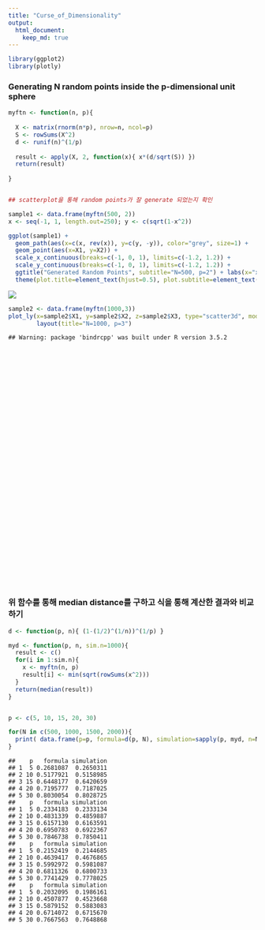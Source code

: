 ```yaml
---
title: "Curse_of_Dimensionality"
output:
  html_document:
    keep_md: true
---
```


```r
library(ggplot2)
library(plotly)
```

### Generating N random points inside the p-dimensional unit sphere

```r
myftn <- function(n, p){
  
  X <- matrix(rnorm(n*p), nrow=n, ncol=p)
  S <- rowSums(X^2)
  d <- runif(n)^(1/p)
  
  result <- apply(X, 2, function(x){ x*(d/sqrt(S)) })
  return(result)
  
}


## scatterplot을 통해 random points가 잘 generate 되었는지 확인

sample1 <- data.frame(myftn(500, 2))
x <- seq(-1, 1, length.out=250); y <- c(sqrt(1-x^2))

ggplot(sample1) +
  geom_path(aes(x=c(x, rev(x)), y=c(y, -y)), color="grey", size=1) +
  geom_point(aes(x=X1, y=X2)) +
  scale_x_continuous(breaks=c(-1, 0, 1), limits=c(-1.2, 1.2)) +
  scale_y_continuous(breaks=c(-1, 0, 1), limits=c(-1.2, 1.2)) +
  ggtitle("Generated Random Points", subtitle="N=500, p=2") + labs(x="x", y="y") +
  theme(plot.title=element_text(hjust=0.5), plot.subtitle=element_text(hjust=0.5))
```

![](Curse_of_Dimensionality_files/figure-html/unnamed-chunk-2-1.png)<!-- -->

```r
sample2 <- data.frame(myftn(1000,3))
plot_ly(x=sample2$X1, y=sample2$X2, z=sample2$X3, type="scatter3d", mode="markers", size=1) %>%
        layout(title="N=1000, p=3")
```

```
## Warning: package 'bindrcpp' was built under R version 3.5.2
```

<!--html_preserve--><div id="htmlwidget-ccab7b21d0dd3170163c" style="width:672px;height:480px;" class="plotly html-widget"></div>
<script type="application/json" data-for="htmlwidget-ccab7b21d0dd3170163c">{"x":{"visdat":{"4a806d5d1bf7":["function () ","plotlyVisDat"]},"cur_data":"4a806d5d1bf7","attrs":{"4a806d5d1bf7":{"x":[-0.371549310732985,-0.375402403836646,-0.421995844918441,-0.332354064917615,0.0843934833761357,0.158124533436053,0.248629517152931,-0.450025983479738,-0.30657329022213,-0.921530872682768,-0.4533906782885,-0.0533767996699548,-0.534542439618671,-0.372202863478896,-0.039545990992367,-0.692432397147122,0.64111444740602,-0.177890808566688,0.205076401051727,-0.375267607552805,-0.519604862775158,0.66267776141824,-0.598768012003747,0.61595992829473,0.312731885654612,-0.601137586891506,0.285839371907663,-0.547928029265869,0.641088227076419,0.128692821215157,0.0530314819490124,0.502778781067305,-0.625018376429808,0.0153113900398719,0.625313409435904,0.660040453021022,0.0531142966984821,0.179277822418245,0.696186942561474,-0.521463017572848,0.0866389237984168,0.320644273273556,-0.529891138458643,-0.264853944909693,-0.825195500501677,-0.280814075798285,-0.77511614808006,0.0256769334209921,0.114415120448326,0.600732764311848,-0.783479605207352,-0.266663571766399,0.498213248308536,-0.311795776089443,0.189265741810773,0.188187927392493,0.12045441302972,-0.47166170759287,-0.306073747321301,-0.278764501826188,-0.771779360792634,-0.397819519726811,0.271689448947551,-0.622008916721107,-0.460394440240429,-0.277592028204379,-0.502015401600692,0.234074146122171,-0.351337157090035,-0.636782781924931,-0.498102747473199,-0.693528582899264,-0.566574034663497,0.4342573237446,0.195817466934058,0.607046406363532,0.871614125645655,0.0785132932601798,0.0881720233527401,0.733363552721043,0.414695197264754,-0.412024053407104,0.227016155385133,0.330960297638787,0.132120770739994,-0.63280566405771,0.0538345237871595,0.423941005987889,-0.096997105641012,0.172423422988976,0.0775477561702979,0.608531989589431,-0.0638219557741468,-0.836452354262538,-0.394575114004646,-0.426910717224353,0.2038237211507,-0.713408764065459,-0.246822407530917,-0.707579042202235,-0.248425872863488,-0.0493431426702646,0.0543998771033637,-0.397567100834962,0.5804384827076,0.0400612605611695,-0.532068163412371,0.778552163219352,-0.173943150294431,0.109942572254764,0.459960481336366,0.376468423623044,0.176988925924684,0.3002697005844,0.89194675972942,-0.36255463398122,-0.491771875365716,0.737422541976442,0.200995813855511,-0.807636916871188,0.47013467306182,0.0539247408975347,-0.432514732746233,0.10290018219384,-0.503761940274384,-0.52698403559205,-0.539933641625887,0.742088534897528,-0.344405626970171,0.170342797397779,-0.492806104953054,-0.43091509510335,-0.0506931676065382,-0.121240191469564,0.0867026379441746,-0.521017740984492,0.606803094707014,-0.284722577891715,-0.000584995285792288,0.924419411529152,-0.209187212432942,-0.335325221287002,0.245373273385465,0.472191085880618,-0.800817159443441,0.271670432011802,0.110666764687166,-0.317063427055561,0.303842519375938,-0.0965799342527527,-0.190150499004344,0.566809783701628,-0.497228927000571,-0.810458804680986,0.373859309448209,-0.310694188185899,-0.781695948413184,0.21694355082308,-0.27642547702992,0.627858756023488,0.0233280744660785,0.256269270951209,-0.23311007336119,-0.287471665640684,0.367687573087509,-0.495902829976838,0.62704750329865,0.408443239943963,-0.362168584466528,-0.137296489307859,0.782679689792821,0.452456590596103,-0.627984857266873,-0.0945857219369167,0.0654285459425206,0.441299444587186,-0.140355846010637,-0.0975339783468223,0.126809737117374,0.145769497414512,-0.449029126864181,0.158439898524438,0.619509527995762,0.102233269906319,0.961637635101063,-0.432276825186004,-0.356222887493597,-0.64401282173289,-0.08406394084004,-0.378403392646045,0.192898519841626,-0.887717715070674,0.337143211636605,-0.727042551246553,0.339363453419503,-0.849831714386725,0.565195041300967,-0.231957877688687,-0.342450336714953,0.406208047410323,-0.63741915830236,0.937547883330568,-0.270145167012184,-0.389809812671597,0.212661156044411,-0.812074886776942,0.102563510585922,0.801797446818421,-0.34280927054226,0.396996322239068,-0.574937040481573,0.140377625640518,-0.135331494502457,0.405323790091424,0.559066436651303,0.232441952597482,-0.03532734813688,0.725573465171174,0.0205355963461364,-0.281490690329102,-0.328836624633887,0.545083720552338,0.129579794465608,-0.224021440036464,0.907874814462124,0.707097320716427,-0.398655457752269,-0.0163186846643537,0.0691041469612517,-0.0365990159548748,0.290295425183692,-0.704307489160731,0.0955044206465651,0.445575327336577,-0.926950561371167,0.211609227304762,-0.547727006944638,-0.273386464040143,-0.290540380353024,0.193467605583761,-0.0733028888548047,0.874144385539485,0.205150412339292,-0.467835606588458,-0.00514115758511547,0.25265849414809,-0.337572105176412,-0.535269721145099,0.393848774441923,-0.160831731854201,0.67753099787195,-0.782266845095113,0.526750337273852,0.333792881457516,0.686943871057197,0.672666301025728,0.752032820150998,-0.665956422102373,-0.0648579192233426,0.100546597777685,0.262389598306646,0.141749590756127,-0.0614311164393087,-0.650200662987139,-0.282940075256262,0.581817953130601,0.510687443776259,0.304544521840349,0.20355684841672,0.0458415227494273,0.184673401342695,-0.387166518876561,-0.43764680648957,-0.575482789401512,-0.434829520108661,-0.121791681284816,0.713004648829105,0.0283147492590247,0.128585733074727,0.0715196548139408,0.612134403626812,0.554253851443386,0.576492765107485,-0.384930350869579,-0.699290232249284,0.396826661575152,-0.263854480161455,-0.24327909960755,-0.601807933448834,-0.15527990061706,-0.63584507329137,0.438196214095286,0.745584880864863,0.432979848210855,0.0724220673155951,-0.122465371751801,0.0924389602793058,-0.0598723258074333,0.0154555869708421,-0.0974164431484222,-0.175737826772331,0.912330095929223,-0.048195094027498,-0.33196876118576,-0.456313504963805,0.351889124612084,-0.180413128087259,-0.576419144477677,-0.432126387779432,-0.660183100534623,-0.558800814320042,0.332620411140527,0.464386778769605,-0.0986943207502307,0.156405386979323,-0.715494052284633,0.0345044801719276,0.920673771577122,-0.3673662776998,0.519816690311607,0.00704512977099296,-0.423800256813065,-0.457793579654421,-0.334701632768817,0.694082607563185,-0.603072285264457,0.223190751312794,-0.430696291166485,-0.894490863063234,-0.638893646122889,0.717121522928666,0.502293612658751,-0.616249828006996,-0.389241117541691,-0.0157902051224509,0.303713326500507,0.0456400297311546,0.336748869750362,-0.6914267262715,0.667185010600944,0.647976352998915,-0.591933733857775,0.227826474774589,0.432879479522338,0.134940176509732,-0.312806402360513,0.489596796567878,-0.569577310304555,0.0219685552224308,-0.530294602770804,-0.323227339512152,0.186859174905873,0.201788510795012,-0.422520215117614,-0.0200107250781757,0.324924003424209,0.0647100582963852,-0.579239615803993,0.706824608699036,0.210473160628318,-0.56317074808022,0.515446982898193,0.0617065385728468,0.332104009886136,-0.631732015765833,-0.718186412884276,-0.192018601360514,0.485903807854075,-0.332114953305639,0.105126388127829,-0.206212104006521,-0.265238983513428,0.748364519160855,0.0352047701300281,-0.0715749351588634,-0.750271290056784,0.133425979613926,-0.268850029109657,-0.374486332786653,0.504326763990654,-0.148068726337224,-0.181477018620611,0.141598528908315,0.820986657017389,-0.236894641138208,0.200100926773012,-0.0875087914302927,0.911988524205213,0.138441313953501,0.38022053624923,0.4120657276325,-0.461856141237471,0.578737252773917,0.339723125623284,-0.574550585566032,0.413777741400109,0.627418633390083,0.435907633635318,-0.00903572658470552,-0.324031104201595,0.538718941753002,0.15047614033895,-0.0499842228334546,-0.11504620578146,-0.199935200156688,0.0686971944040172,0.170409036401228,-0.367554439780474,-0.184847670804714,0.550140250147999,0.939994544603131,-0.92134976653077,0.478149677995492,0.24930352520345,-0.639875644418035,0.208468367824309,0.249354422638861,-0.229133827601828,-0.645285467975261,0.18240550663744,0.111338419340974,0.179926242730165,0.0382891308792386,-0.717648037319984,-0.39348252582059,-0.0411412633510059,0.17715462485834,0.257461041213978,-0.363258169685851,-0.876659075882244,0.0848027696519663,0.675038912432033,0.520091170648398,0.165975897473246,0.0334091801144588,-0.190753661773921,0.401402754131215,0.0834614266347349,0.497686191456741,-0.109676598538582,-0.365554675559886,-0.263875638282586,-0.495794537450783,-0.123530626213004,0.267001204011021,-0.984531728694643,-0.260801745997435,0.479380392124006,-0.456466958252482,-0.0842115950017117,0.0259679848876197,-0.422217420666847,-0.427259778191594,0.0999626317536214,0.0260089463060732,0.166483113109519,0.431518071444315,-0.0208545351452905,-0.626191047341963,-0.527921771766693,-0.206711907675385,0.151883969834887,0.20277201068937,-0.475768264189793,-0.266545211109089,0.466142065075954,-0.60921332612159,0.487582591133437,0.517598573847679,-0.0393753644593422,0.523781474012596,0.785218079044816,-0.848144315241985,0.176956097241566,-0.440961971814292,0.676629501209286,-0.548273012791938,-0.192673600100064,0.48467264361572,0.0296506980015946,0.850627503434714,0.912090316903191,-0.22949920118652,-0.825387146220369,0.801478009753079,0.23307786136463,0.400043930164634,-0.148938533179706,0.713692126682999,-0.106291239506919,0.464926739493704,0.632431442401256,-0.787251211011101,-0.322979717395819,0.116656744417991,0.382221187245036,-0.642482999991107,-0.0478400940077755,-0.307729326846854,0.693760623515458,0.500353594161803,-0.171452648531466,0.144841115034833,0.0985046905061612,0.792457589645661,0.601307685520378,-0.212176062221454,-0.640402385476127,-0.413912606861845,-0.934300295370752,0.0349565699000244,-0.369400495657395,-0.145149715189494,0.33222652912616,-0.776743693894232,-0.799115004870727,0.864472811633839,-0.394509873803475,0.548770432928949,0.0027988141087332,0.346502073929677,-0.37973841590488,-0.3976061350139,0.494216744887235,0.0829171224365672,0.34367382144333,0.868319629805038,-0.561169012412122,-0.420781960610469,-0.803786544732867,0.290720920792028,-0.17738046540834,-0.576321774623101,0.552602090493445,0.120971320580114,0.640536439481236,-0.469874910724932,-0.218969863041099,0.568070456108062,0.795066535739059,-0.489100085197545,0.579278250188294,-0.407339256415087,0.523374097433591,0.508581186724464,-0.756511526736777,0.196215906919791,0.350005715649102,0.717271948059424,-0.619182841974965,0.295792525161611,0.210772241320813,0.27918950558387,-0.852125652075953,-0.614304825589132,0.590239133161762,-0.15702968774384,0.824060608497284,0.0689594448166258,0.106237975298058,0.721554564936804,0.0795516606345822,-0.133778300390525,-0.260540690860249,-0.17630448717702,-0.417181610621402,-0.752589649483182,0.059184627855164,0.801618238035995,-0.510203572512506,0.210301466148661,0.066809066581241,-0.194024905288926,0.582789902824322,0.825550267332054,-0.119496829970389,-0.570528318582154,-0.787141959994505,0.131305768404451,0.229875738588652,-0.494281686736435,-0.352326908105489,-0.559252507219506,-0.470650981999955,0.812935776619992,0.391341804673288,0.12074814925979,0.357904963223866,0.541190248970119,0.149662226110724,-0.0886819080664054,-0.304359471365285,0.859206222503192,0.289665434546844,0.664968626598012,-0.155670620383207,0.632492660670508,-0.476127120125215,-0.349360160181085,0.385836872193646,-0.109621912222993,-0.605870950803778,0.135549880414116,-0.0715582218475869,-0.385678765297792,0.309404310223243,0.295553296424324,0.762567120329485,0.206333329033764,0.466493417613694,-0.229799243877568,0.140535435570943,0.223395308424522,0.453172756464393,0.729972141720731,-0.777007173171724,-0.0629920699926696,0.141578254040438,0.405222928990302,-0.387661092772347,-0.124961166434615,0.208667981751076,0.20808193162945,0.3171239106593,0.0569912889366087,-0.105798006672137,-0.378727104662089,-0.192835647996906,0.522538959054169,-0.338312391809892,0.72422128439446,0.827867283689123,-0.185314220022391,0.760641451849154,0.232981745560505,-0.687974986190928,0.25108924250738,0.128168208909115,-0.225644148578021,0.808664020428062,0.0200372964085712,0.0195714355959531,-0.696990287575703,-0.108816767887012,0.411043865764914,0.0142216249063676,0.446073018462819,0.680012228301069,-0.584046512447602,-0.144409662407346,0.63051504064331,0.402876498327902,0.36495897298352,0.110922341899978,-0.194310466290678,-0.144726472401366,0.475772764259161,0.242056314873693,0.243315432008899,-0.603183730523295,0.141739041367849,0.210724949310519,0.610318965413198,-0.218265117667177,0.229154735346811,0.40791994751575,-0.740043784701669,0.319428187559433,0.126182864844332,0.596058024278999,0.926303096771012,-0.170414526812535,-0.595725223275652,0.037656736570183,-0.18412393875679,0.293893782427023,0.923822368305425,-0.214170397365866,0.0627670225842402,0.171003810850299,-0.263682010675848,-0.0206823204891212,-0.791730530466762,0.275063582284593,0.521368178909682,-0.163785270026282,-0.0372872409190407,-0.884717518419615,0.0401162104452356,-0.849268646260102,0.173194593051638,-0.38412357771768,0.28565737207812,0.545118464492867,-0.617377284889244,0.53015335281682,0.580083866259065,-0.55950391521579,0.289261813677713,0.319131019414296,-0.787381750009136,0.803333094625826,0.442291184381406,-0.0495883436845653,0.0882972474112231,-0.826501133199504,0.402176233264716,0.545953372328696,0.439412263599042,-0.627675279961295,-0.515205929715331,0.494762993364655,0.75211124926053,-0.418156889159889,-0.0510661645063197,-0.226436306204893,0.0605823775654107,-0.0798056623544843,0.482682685821542,-0.208777577064998,-0.420530723152309,0.810473415516972,-0.229507229881616,-0.884215330891581,0.0264761826113553,0.227323106556998,-0.033709331667828,0.478507611147773,-0.581008984714625,0.00655235753160927,-0.825085228557533,0.229896139415372,-0.0562743593540082,-0.486116115846172,-0.202649740016606,0.185373858907197,0.0696159720665633,0.264837530154184,0.477125273016628,-0.0516096521722753,-0.248715218745438,0.371463807032067,-0.62525793962442,0.456182496704891,-0.294215267719147,0.699189709687537,0.142914888351909,0.575499201442593,0.144314855654138,-0.50887616900222,0.254755047272152,0.492636460990521,-0.969951236871614,0.570711578334099,-0.449721973941353,-0.151373491457797,-0.456388056980531,0.231377296661445,0.410343677560622,0.114608027167013,-0.134673086465535,-0.310716292391951,0.42498114830169,0.392382198785317,-0.133373512601158,0.0861139623885335,-0.479916807409934,0.139519044947933,0.825454442611385,0.162487216902663,0.455037828058693,0.544880749530949,0.841460987872966,-0.20208454684117,0.481799075504171,0.448080399222492,0.0610665522150243,0.0591176832676581,-0.223153444530253,0.158022078017213,0.715126447980802,-0.636574679924476,0.509595585019407,0.619472202024955,-0.382712594399216,0.730905556534192,0.240358108633868,0.266296996103418,0.442557554616151,0.746439180224178,0.369366550101372,0.637011742944531,0.429660971173851,-0.268892561550694,-0.415567357219378,-0.499913931584684,0.139109899534199,-0.797981862944118,-0.51509748325791,0.836993980739636,-0.344417956504262,-0.345791639618529,0.64743559066226,-0.245655295422574,0.473034205201083,0.0633352937309191,-0.0856484257182312,0.739301699176673,-0.48974648939444,-0.0937747740541009,-0.341750511771217,-0.314394276497617,-0.570654659702199,-0.246485829482072,0.41968960173076,-0.606864009592745,0.608607237227591,-0.747307969115333,-0.0818939409263842,-0.565525267453564,-0.591220426889586,0.532552006786036,0.658063294313502,0.794645189606108,0.180734935830614,-0.13921027801029,-0.216149394126516,-0.231462540404022,-0.146010279140875,-0.211739514295316,0.0919691137230247,-0.0852239143427792,0.524418914388625,-0.312640862723123,-0.335337754020369,-0.792525940725551,-0.0441759386037042,0.191263499107606,0.189821285036977,-0.0706007861713276,0.612595847129799,0.401674695044542,-0.07763461834772,-0.316154508061504,0.642865461040415,0.0446500075198765,-0.569040581709918,0.667016670230444,0.290276135285587,0.138033292107564,-0.384255556156121,0.0230110106485956,-0.886514526745267,-0.124171762900858,-0.381899899948752,-0.263197934365535,-0.371124622632606,0.850577731840225,-0.403673836436772,-0.454994364376766,0.895617934436958,0.239460740329999,-0.0580842252248999,0.12730122246515,-0.160526882828007,-0.405948277371327,-0.665753812409396,-0.742479158166983,0.475975910493423,-0.683925597230224,0.317351221321348,-0.295900610349414,-0.366033476802848,0.309849428613243,-0.251680395500335,0.0744453121128445,0.0160719799984879,-0.0377105188660353,0.246966093634436,0.492396136941554,-0.159005136728777,0.498456369588301,-0.696338742381607,0.170924281589961,-0.110525189241399,-0.0146864741068594,-0.0738404147154565,0.0205235123750043,-0.602913138538165,-0.572626149474979,-0.422484754599093,0.116339459385695,0.430647384109475,-0.0838803548243791,0.558060414001754,0.682211950043951,-0.845791692825459,-0.206842216098741,-0.00263810071149361,0.541718760188915,-0.289727223579521,0.377953464576588,-0.679060381340619,-0.315790755011594,0.521558022048657,-0.268135440656298,-0.329234693190334,-0.317863792646396,-0.23127445009625,0.552280400856336,0.307560940185918,0.78900853557804,-0.294387841496286,0.623074535090472,-0.385586992114806,0.169045324815437,-0.0886400918548251,-0.52024609820422,0.397212239624448,-0.055947231790516,0.787340359342392,0.0963016829578449,-0.371509579581918,0.019713101675295,0.12504071965666,0.284419379890455,-0.709883267318107,-0.100435404037388,-0.638179259683536,0.0124693800469657,0.00727150147401579,0.321168598627633,0.929185388901275,0.270716454913782,0.942192190949035,0.218367079722626,0.364700106168281,-0.0473445233139269,-0.323494760954423,0.00797089762821966,0.297142578952595,0.368224678777087,0.366454937210778,-0.0813580742215207,-0.879605827780189,0.022466497143616,0.320154711095668,0.219939761712121,0.80093649286351,0.124090992698334,-0.550850351422501,-0.756873253846578,-0.77356955052383,-0.229967212534961,0.414913836177841,0.530257462170929,0.345125777783114,0.393729462930617,-0.916135111682668,-0.037781213944391,-0.539752111995094,0.448919656207033,-0.679775732528457,0.491110771485369,-0.899524071788031,0.635379117527526,-0.60419929840065,0.322261259282425,0.180435396678063,-0.453875707414022,0.716929238533175,-0.031453030167777,0.313959530416809,-0.836301803632133,-0.416721738578907,-0.286979138474181,-0.156099840837961,0.326909922868918,-0.646545622973675,0.615252393109098,0.669682186348854,0.0426556295731115,0.0368281144668555,-0.0689509104082622,0.233122682380856,0.610647270720678,0.204970822708177,0.670300929446602,-0.625992353505418,-0.0786626287932545,0.587534972664128,-0.448680954257565,-0.207699289084728,0.684248759107238,-0.401997573942746,0.0142303131111137,0.702487979137587,-0.453113722704282,0.0828938302541827,0.370513854124376],"y":[0.532405523099748,-0.0662638563638144,-0.132995622792077,0.147452659037264,-0.679584178144518,0.403370569690129,0.00310074045048957,-0.441302963632285,0.7413855684585,-0.070378375576623,0.0625224809391803,0.311684245722238,0.0470697578881177,-0.187848329524326,0.550458834137132,-0.633855538760444,0.058207933951135,-0.0405616194010102,0.509949866478592,-0.214954737105676,-0.427092398941947,0.433141295940126,-0.0341264671564278,-0.489409756364629,0.934165458248333,0.40761497594345,0.158272390346394,-0.0500954044913467,-0.201405024343544,-0.300624385237985,0.256239480845585,0.185523405537012,0.0732008589268462,0.313553896410334,-0.346362779467952,-0.0463707855233297,-0.194687231537429,-0.218638558396481,-0.410072075518107,0.526804547413045,0.594149821680012,-0.884839720911784,0.0642599650046857,0.704833195702758,-0.127162092016856,-0.507208424705874,-0.486176975413624,-0.285808989271377,0.543395564049099,-0.389875016186624,-0.317655143768381,-0.196409605889754,-0.571392520844034,0.487439871328863,-0.0647765049577324,0.639547640571103,0.408945027649184,-0.180601819747829,0.565776716249866,-0.350661168175539,-0.255391831519594,0.4504547823062,-0.206627768576149,-0.26654324169568,0.363489670328819,-0.7676806116605,-0.156389115589472,-0.168376363768554,0.476552168945794,-0.257211750691247,0.177580485808522,-0.673771817453126,0.273536113594776,0.661727616858151,-0.411393027529328,-0.218553222914958,0.225528077819371,-0.807313069589069,-0.322046034854118,-0.299157189669282,-0.458085624320108,0.290582386177311,0.256397116377189,0.475031114784603,0.740133011684682,0.517818185076277,-0.154561869368507,0.212909251998431,0.190406273853661,0.261602486775836,0.0627198899079574,-0.0614382571862554,0.0415375862985517,0.234059701444717,0.183939704299416,0.1624049231755,-0.0451494021556034,0.0227741182213676,-0.839753122732708,-0.162671424966817,-0.198038163168573,-0.520324347972021,-0.0196173653539052,0.217045761287999,-0.0580151267625183,0.354482224804983,0.636895787794666,0.262893146322813,0.665594378355437,-0.173022814788361,0.0548718559885565,-0.484201114725868,0.84825926441185,-0.554850693407515,-0.300483504641656,0.606357544302291,0.598871483101261,-0.334325569065771,0.317568220510691,0.539929392948473,-0.586836349733722,0.532569177365758,-0.280712837978598,0.500219611433487,0.585171873987421,-0.354349476968911,-0.24802681303899,0.421133360685408,-0.844780571187548,-0.434677367049022,-0.524103747492129,-0.228385557665061,0.263235977804712,-0.3068103320954,-0.0142374531417184,0.470901909721837,-0.643828052315763,0.690528660621282,0.653415864648923,-0.0554744812188462,0.787485924622985,-0.367552420623911,0.692571417698437,0.521603410280609,-0.0876649332843415,0.624750897722188,-0.383859837449942,0.17688144789327,0.64781054451646,-0.739020685862288,0.0573489291329788,-0.619344764331249,0.633011147070348,0.299455987666614,-0.796009992302088,0.0300499402497906,0.151008010829296,-0.710972484803197,0.62718074530594,-0.259578986409999,-0.289518353302992,0.0839639998957752,-0.835920280045445,-0.37203688765499,-0.439442446153724,0.232679067995631,-0.230795739313464,-0.200706870591863,-0.178556304909267,0.143309861298909,-0.102461315480752,0.292620086335302,-0.345397037443488,-0.124649786670201,-0.291262209435156,0.607453430677781,-0.719693941650065,-0.290711956853967,-0.47955127927559,-0.535075354885647,-0.537174346453195,-0.653589636272593,-0.274922941939306,0.952173241595409,-0.00867609507603424,0.0231385780451011,0.370350538266262,-0.0698566955121136,-0.483368913645207,-0.167127123278207,0.0441740264678407,-0.0819661050538753,0.0109372495011058,0.149557148501403,-0.295885798599584,0.110842702817126,0.382537980289837,0.104857532705943,0.521955739078334,-0.172879756868216,0.413927979946209,0.329548072587699,-0.488595138767369,0.76162407575191,0.354252094408033,-0.198705078140516,-0.155703456115147,0.1516440700614,0.357164208403031,0.146615765857633,0.264885348467003,-0.188594183828177,0.755447298267546,0.153533788430507,-0.521907662041299,-0.121089070442067,-0.110818075387211,0.378515288072315,-0.392784119547903,-0.469652197624448,0.285521540891136,0.131510883417847,0.825445846582801,0.123234307615792,-0.243529905494242,0.322753282742046,0.0893732559053203,0.302892293685574,-0.89525224696449,0.252452448105008,-0.156977125715291,0.257823122518371,0.40742587822784,0.446214102489136,0.151011220397697,0.139903851349705,-0.249736820830406,-0.0978863547538181,-0.575835094693832,-0.183612642245418,0.733743248862509,0.210470742982486,0.288899461621586,0.746688410013576,-0.931559050822506,0.289071298865036,-0.846861133414601,0.349030854848202,-0.500451781004295,0.0234609752682515,0.326802185312595,0.149557798840748,0.191709360023461,0.849067226254547,0.534761857328328,-0.717192767190315,0.0595129037457575,-0.469679433908441,-0.138826610781291,-0.723011802148309,0.253348382748894,0.235845175965001,0.46275483511962,-0.0092725497565518,-0.358420012946722,-0.644650368576653,-0.477214961761215,-0.335085560220699,-0.471893535360331,0.61807482851499,-0.785914185843705,-0.397349083570587,-0.275345792635045,-0.0287805875854493,0.104097641048425,-0.355832318458546,-0.645255921253257,0.411751395939257,0.0700251330808594,0.352936407269743,-0.0519293115434445,0.287701511504335,0.629449814433343,-0.0417317662554615,-0.17130095745769,0.300578391221132,0.694003829159094,-0.403575733551691,0.591300034078521,0.757082752271445,-0.183547296620536,0.29273984136397,-0.392539966309787,-0.501723230050929,0.883223320312293,0.141389482847073,-0.012097189777743,-0.35660528165915,0.98430399974061,-0.558583571107658,-0.172125036429956,0.103495679767692,-0.358929625257223,-0.35149050264295,-0.545437180914322,-0.41301229227826,-0.271419125147522,0.0877805932047827,-0.847310832048782,0.520102385861315,-0.598600976921058,0.573078183164944,-0.232055469633774,0.280575884756138,0.271961639640442,0.00326366198950596,-0.470257226441608,-0.319234612641312,-0.546171151915701,-0.401513036898134,-0.753347357252017,-0.140931885224585,0.569254807902458,-0.41943578564307,0.356095781053755,-0.109328690618959,0.920900173230116,-0.605510394022856,-0.309499697583726,-0.238894300110375,0.0772223011996823,0.698846649282541,0.307597645760943,-0.388980924363865,0.14916403831678,-0.178200173810819,0.519491880882649,-0.44998031956689,-0.319838219933892,-0.541299135953721,0.027472772581349,-0.367131460886429,0.696913108772202,-0.220859046739917,-0.301133567043932,0.304114140844455,-0.645909619821707,-0.438288030989787,0.254846289203957,0.650438045504963,-0.259246248509509,0.238453824016106,0.301625861568243,-0.0241327400725664,-0.660338780518149,0.0259431950086398,0.158021467753347,-0.412945961439726,0.245415798438956,0.195828951006908,-0.0482246425877949,-0.599842858636768,0.0931002787071305,-0.453461430032594,0.318061437941383,-0.338090224535004,-0.235034805185629,0.327666759301841,0.704563499914028,0.681943170049823,-0.746297500049527,0.482551899869439,-0.0978893095051594,-0.367146380703826,-0.177717605523596,0.330576917439819,-0.730016008698814,0.0756210781739611,0.0671114554566829,-0.489298730282765,-0.563604155201698,0.0252711304847416,0.647113763971109,-0.550713017152343,-0.669775134212398,-0.26122435049973,-0.0346462621578775,0.14243227927985,0.93023596107741,0.131298102550382,-0.476633758660782,0.455099030604092,0.367083802877679,-0.285885900919419,-0.614675717995212,0.280273196091222,-0.436093461322917,-0.0210275131251825,-0.550216952374928,-0.594350781894121,0.167130493690334,0.10695454490897,0.394639865245828,0.812982247316691,-0.80150051779244,-0.378667997205457,0.161552270049793,-0.643255896958764,-0.186895389469265,0.188163207423733,-0.232006194069091,-0.164635260511297,0.549219522233712,-0.382248277641528,0.387615969588361,0.423036861742893,-0.903464432275663,-0.594514978522062,0.00672766035139551,-0.209085391650155,-0.612817230098132,-0.17315583360224,-0.789198611672399,-0.457819856697701,0.143816145345045,-0.525029457804369,-0.809554554202742,0.546689439095057,0.227266160699517,0.205471837505704,-0.014886842879718,-0.272405868865711,0.441405958349386,0.620084343335683,-0.0248536416370016,-0.793379976894457,0.406468212691346,-0.0217816473857743,-0.452920176041912,0.00563397810295968,0.0750093701850231,-0.17314745919882,0.261085126778615,0.060074744043865,0.865992018264957,0.0544107486456229,-0.412105629005468,0.642751740394145,-0.286160329479717,-0.736570283960003,-0.785073153543202,-0.600053640152075,-0.310961720390433,0.00689765718690304,0.875017912706753,-0.303262733762409,-0.533516616719878,0.170699968777057,0.266169366064793,-0.342151908480942,0.320196633734199,-0.719191465432936,0.238460309080307,0.463488355808397,-0.181415475903444,-0.723157338005862,-0.0382429722265778,-0.236032846396024,-0.7035767272085,0.541654219944271,0.224876368546189,-0.325035730491671,0.245639838270969,0.455713326603631,0.448397671782658,-0.32183479012526,0.119241950173577,-0.785391593158173,0.501650406455886,0.258001040247994,0.0249617798551129,-0.261450603353968,-0.184864562400081,0.366326470889752,-0.0564679339501423,-0.288274836130565,-0.537251302282777,0.781324068074674,-0.466865062413606,-0.275451021937077,-0.641133509772593,0.034311538183509,0.425568228681706,0.184356764383686,0.469353777765715,0.457423496865821,0.426701639482156,-0.541627700099278,0.730980606371322,0.266469036911274,0.854205102248734,0.143372305444928,0.777410142634538,-0.0571511483415528,0.481915702238571,-0.405390492144886,0.0119973152062252,0.0290192991060544,0.405452441180431,-0.00368208807998979,-0.395468039740838,-0.00366577916093736,-0.541492592811109,-0.0151503702179898,-0.0548563492504883,-0.162995024865984,-0.147634058926186,0.811565917208219,-0.625322151821069,-0.909425401682425,0.182663190772565,-0.70290141406301,0.148588426375694,0.650797236718023,-0.311193700397295,-0.170084126021998,0.138978778451182,0.375795552380281,-0.35329138682666,0.534087983852601,-0.250211005283883,0.953767391058256,0.57253634799854,0.0949805762915219,-0.446301635812145,0.410943086450801,0.108113859986137,-0.252361947987133,-0.240231093336612,0.36652875166778,-0.614876171358931,0.445043127691055,0.0605172121830152,0.0137771375899795,0.232444120204931,-0.406643272871851,0.268709457770768,-0.0323234029536323,0.397933571950211,0.155886101176863,-0.632781050308457,-0.0682530248013863,0.317580426164413,-0.0923142753136496,0.0301100176996312,-0.115751455521921,0.301726285470077,0.199652075473298,-0.466124140327628,-0.123670393707796,-0.584079887982777,0.276095571085618,-0.413370021426437,-0.290295610202029,-0.755838661978241,0.0537735098267385,0.039522976225106,0.321770464196179,-0.133973466412293,0.0969940860431065,0.760911114087086,-0.655033351853282,0.259546791149815,-0.656780822059352,0.320637420007993,0.374220896284577,0.0233738144918091,-0.493187982112497,0.715952169968906,-0.9524521957526,-0.465806283781732,-0.770287056855739,0.571878689464489,-0.587907853594343,0.0465985724823965,-0.053607871399834,0.199910144102619,-0.246886105360975,-0.359407104064995,0.297653484142773,0.969285713793595,0.539277325330109,0.0974110598014385,-0.357067222290518,-0.640988980351775,0.13449989370978,-0.368371130044554,-0.557746161599362,-0.241599799519504,0.140084414968581,0.646307363569507,0.10083329554687,0.0649471710706095,0.846552131352866,-0.191643996913429,0.449499871094693,-0.643177262641504,-0.0169307193112543,0.670781203601206,-0.792054882016954,0.894365744090534,0.420613338351681,-0.135664468934957,-0.715778670175552,-0.530708658881016,0.093154109062486,0.0728495025770716,0.742167837546863,-0.272921354555042,-0.134059128973927,0.531856602674806,0.544588319385621,-0.527707440277531,0.62380835170895,-0.307755816143504,-0.239566168014163,0.386878992096457,0.178174357580586,-0.519447737501139,0.787901781858605,-0.484857355950132,-0.00736372517389705,0.139282085256757,-0.050586416698001,-0.606024653466929,0.131629354402364,-0.150452969744843,0.861616419391001,0.212592074059992,0.413427335866726,-0.137180060295081,-0.469768855250509,-0.083398982925442,0.682941265162604,-0.18533886072787,0.760998279644478,-0.202072723977678,0.284498849631063,-0.662476621417047,0.62221171822391,-0.383651704955493,0.26662926791903,0.34213395098467,0.528683818906773,0.559833088226619,-0.343190304915666,-0.409000202709971,0.340250449667163,0.164679868009764,0.051260410562269,0.504719733480972,0.191040209382289,-0.131643550176165,-0.647626593826161,-0.76809667557558,0.850498235174067,-0.380661400659752,-0.0368641203639675,0.747573119084542,0.307376284145826,-0.197621261339151,-0.477562125798427,0.0850202683628277,-0.175955163634521,0.636872932835405,-0.0520108563997085,-0.0667146944674178,0.0445702861107669,-0.622368746034004,-0.245742875204884,-0.258823839153411,-0.780381539302147,-0.115322971016037,-0.594964645554649,-0.279868298458212,0.76869938897004,0.370278131573822,0.0341431970436611,-0.269984938952596,-0.283052113675025,0.384489388440971,0.137133785364323,0.686514497364871,0.0909634435333298,-0.566390335245266,0.244864203760127,0.55940915755164,-0.444471640087614,0.511803518844864,0.310004083916315,0.562676540537887,-0.25661445090192,0.111231707235415,-0.412434540348008,-0.158126676876544,0.162002925864796,0.143227924709613,0.65913031394577,-0.113188194830927,-0.0577784610449914,-0.286008922702007,-0.297110621451664,-0.173887641372817,0.189090651758272,0.381973181800786,0.510772261951919,-0.489821591626544,0.79976701670522,0.498390909085607,0.330551786198967,-0.486077142308401,-0.423009597450641,0.537129817009319,0.320840201423525,0.619228013065696,-0.503069194566278,0.370734469312068,0.121460499569594,-0.211334265709936,-0.510739118357062,0.367807809845362,0.0111404491695593,0.674647396533288,0.453403943593604,-0.943621451814942,0.436850557426487,-0.133920357444307,0.635381712326578,-0.696946380631158,-0.394555702417096,0.897026184366371,-0.280359817164369,-0.656786944599455,-0.594156490307706,0.600692381022699,0.0132236208782367,-0.0963404497278492,-0.180873229508925,-0.673590368382749,0.307462959913059,0.193049521155209,-0.107269645259571,-0.124202687875781,0.118491706310425,0.327957280246296,-0.694420408831181,-0.747759829725583,0.555997933768963,0.633205426712059,-0.0904929650669645,-0.697258471404786,-0.384919693546462,-0.183585415369103,-0.127818516708192,-0.720218911691635,-0.0218465689260135,0.150259516558106,-0.400282913177102,0.120595864331232,0.424600074765794,0.566617834928974,-0.569710487999594,0.0103279164953832,-0.474954330414813,0.198539982012212,0.214945115880293,0.829621492478727,-0.078613961313526,-0.0226022660256299,0.61359879567603,0.264661526800651,0.258628122698092,-0.277075936301549,0.212025664197407,-0.19602590121393,-0.479357474269623,0.279706881978219,-0.701693325697279,0.237510346348651,0.407147224057867,-0.24526197471032,-0.139963493122188,-0.650206160810416,-0.228780443254413,0.549932911132786,-0.439596678487575,-0.223895966522074,-0.176488602672087,0.323126290866738,-0.372107883525204,0.348193066991149,-0.634692229945833,0.0978089041399648,-0.275195814366113,0.315456522155884,-0.947190349224996,-0.20357289719717,-0.116764473218602,0.592228640690755,-0.201963474443957,0.196759929268124,-0.0992422087807921,-0.0413915421691303,0.322958080610742,-0.557369376256168,-0.674640760854793,0.339085638973,0.622486475940693,-0.977510054471321,0.342405841174723,0.407472616990024,-0.58302945489834,-0.184171081205714,0.0123514862265214,-0.339610514569295,-0.325380328490604,0.742434220797616,0.552583122220316,0.70284211890522,-0.939613766097328,-0.0811615504468639,-0.158692356734005,0.00276808682029595,-0.271839731354871,0.350118562963215,0.547456115177486,-0.544792477125081,-0.424958868256686,-0.690772795178707,0.705066371657769,0.476504364239069,-0.0393676402043693,0.467376182210436,-0.476501268281133,-0.225162677006716,0.409419309075438,-0.505071488757416,0.291256417462621,-0.0217889368326744,0.629932319453239,-0.0045554699825778,-0.197707166668709,-0.0225381362414004,-0.164917477781797,0.0461637132174211,0.334773491868842,-0.333771827220702,0.098133453618226,-0.116923033713651,0.679467737882623,0.349765371664228,0.804830422739479,0.245082382705884,-0.545413779961253,-0.172972289117842,-0.38698746560854,0.224304073701527,0.417815751384514,-0.421964769129195,-0.112400060613913,-0.845612026518447,0.67022664756382,-0.77748974374528,-0.2965898948639,-0.559213904755245,-0.323729264838119,0.630661887764722,0.480854726569374,-0.755973064055511,0.819544568630596,0.169014175361337,-0.258267258984677,-0.16906168141602,0.490718568549256,0.197709444089513,0.328678721615086,-0.446029813580215,0.102183116764179,0.158062723764678,-0.302681145258111,0.77981319046997,0.882044582241258,-0.228089336008437,-0.73028549619896,-0.265314532025499,-0.434071750254157,0.311523711867383,-0.108263217223212,0.175574296630496,-0.303074283382616,0.344397203816453,-0.637493669528736,0.221959089190222,-0.744348981131686,-0.354273327052216,-0.49873843230872,0.514391106692099,0.243223694722674,-0.783664880097257,-0.682587281244183,-0.062381626290648,-0.0943708109979715,0.0584325029180416,-0.0260125452090968,-0.628326789001008,-0.695139513115435,0.621673475049921,0.220436618652859,0.32013834010983,-0.307297516244696,-0.44804990990347,0.630895079174557,-0.75516908863142,-0.609086879509099,-0.0213075375320319,-0.161148551130411,0.612807493543738,0.0796171332018602,-0.591315827477888,-0.133132017379133,-0.215059500577088,-0.0309262742444447,-0.093308958554598,-0.490552568697495,0.2056124681182,0.39312255949197,-0.647237386329059,0.544706539618854,0.480135752378942,-0.0420789764329806,-0.823478879560262,0.144127335769468,0.617719917957554,-0.0250764867342597,-0.122518746823864,0.00506303513182533,-0.0845766178955385,0.540985327526869,-0.25811330438478,0.130184030569873,-0.354645550439642,0.0208936165725163,-0.0259213570984709,0.0718875226777986,0.200543795220912,-0.320420671772947,0.369523561368125,0.153338845942775,0.0731182965527357,-0.859386697159866,0.526919710648166,-0.235656562128233,-0.570523542150965,-0.471701088096335,-0.386873705486946,0.573842198179551,-0.127243746227674,0.378365059796113,0.317370204039101,0.332432151216336,-0.079993505164779,0.407183696138896,-0.606417240277608,0.314737411415083,0.533413268032009,-0.0584967759681513,-0.230796973633774,-0.634348667733552,-0.129419280367157,-0.234509088467138,0.127158734873845,0.141280945815155,-0.0266371729130681,-0.371678604658838,-0.30012796500629,0.275295529803723,0.703857980096344,0.193054452187206,0.289506493040011,0.0100149198617095,-0.509112404605067,0.252084346021879,0.92001853400076,0.0692523434066517,0.0866456331562148,0.644588976445633,-0.064337452703543,-0.435537354030531,-0.124853241500706,0.179115225395364],"z":[0.632460395851013,0.162769625461793,-0.437358251228107,-0.729379748314937,-0.505270585921157,0.557845776166758,-0.324791818634639,0.372248364662189,-0.469203765590522,0.202739044340976,-0.12091203839104,0.758878318851948,0.636340867691378,-0.716620955482224,-0.540639733805168,0.195557538745816,0.405793291518267,-0.0895623248820899,0.785957764515435,0.147446057657205,-0.454172304665656,0.336200917404,0.0809765051418984,0.479480245724729,-0.102147192728892,-0.0948087271023425,0.0925716806691112,0.780840453710399,0.681544070822012,0.475183545261783,0.898625763464542,-0.126950569077107,-0.745140927383704,0.883543967874215,0.663072043234427,-0.336717408501506,0.796749352989346,-0.826153353165437,-0.378196658787327,0.582537695726867,0.159597185376259,-0.00519446639707428,0.156051025253642,-0.429146379796994,-0.158127577006749,-0.220767982037698,0.0430788153302058,0.0627545632939393,0.262520049420156,0.53959299795535,-0.154059601189704,0.00571700045917784,0.133424919435122,-0.0216843835333639,-0.402524817106426,-0.299830988414664,-0.433582991462879,-0.119479589366891,-0.673153029273776,-0.718861706921867,-0.416557152890236,0.634915066570046,-0.0234238221079921,0.710513020478408,-0.531403411209955,0.220157081472531,0.0577362937377303,-0.00132476323133314,0.511533973729552,0.265508733630399,-0.10088360038969,-0.139050549669595,-0.373765042187373,0.309526701034925,-0.810464188610892,0.195541451791678,-0.312598773087003,-0.331627713654978,0.204611690118887,0.0172215800541861,0.00783788447212693,0.197643411068181,-0.744873060643573,-0.778246322325241,0.213860726495745,0.0176705630603474,-0.88715605846137,-0.422379947344304,-0.0471347633244727,0.913650222086052,0.153532324151832,-0.168160321441361,-0.253733424020707,-0.0542083976581928,0.277305703069388,0.505217103966239,-0.103971544782606,0.53159157215433,-0.149762177949009,0.285161586106196,-0.200813510110892,0.377059600092214,-0.436136670067823,0.468988288672061,-0.204650348212439,0.0538340503884223,-0.173737642690762,-0.353205748965668,0.377068657873834,0.701510502652963,-0.191470478086336,0.718980540558925,0.318308825695232,0.369471372339933,0.119603206867838,-0.67533883208349,0.0698150665134511,-0.287024454266762,-0.649251117992095,0.112377614549315,-0.184899545802877,-0.777714542077841,-0.664229929110434,0.443008072192819,0.22951924882684,0.601303738345683,-0.0936519755691275,-0.487985864537416,-0.392228173710849,-0.188127242107051,0.159394361114878,0.161169506589802,0.449671832245766,-0.757368091686155,-0.744688300052021,0.108538392506585,-0.370643459075984,-0.462818321052268,0.135092872581906,0.329003345752811,-0.526441949069805,-0.337395380297155,-0.125617897689199,-0.554118553075634,0.312938175229858,0.199079924174357,-0.0114082939381903,-0.315661851169928,-0.472656773622389,-0.233324734972251,0.574847479141079,0.0432056334599327,-0.207973226944331,-0.0804741921841527,0.344343756582071,-0.0194116249924384,0.39532024647498,-0.15456184048267,0.532167231764354,-0.460094437963588,0.54980367837944,0.0930984120564282,-0.359497251564063,-0.607733474359179,-0.34554011931963,-0.0704704085484492,0.327915340876779,0.713745595499399,-0.465253617832702,-0.109516015243117,-0.504149768453241,0.19397293038143,-0.171538331621904,0.277877935272299,0.648411379171668,0.0309556398761294,0.18440762156159,0.771234634842574,0.706716589840104,-0.391225330614655,0.704606351265797,-0.330219372092757,0.0158283163190446,0.245572136927005,-0.267787247689982,0.603528674048505,-0.292586931099948,-0.317248290678821,0.847350844569292,0.303099530432214,-0.521733640891868,-0.143776739593694,0.593710479134442,0.0635971854741678,-0.154536321535695,-0.309500404455532,0.532056607837995,-0.619139648608562,0.41273149966828,-0.474383525050016,0.119633098280811,-0.000582069333380184,0.111497533642195,-0.245196594739145,0.0608241229324623,-0.18800085191433,0.432895427563174,0.170753145718357,0.725853082113227,-0.336502163074121,-0.451375851904439,-0.490954706485367,0.110167415865964,-0.552392296555696,0.270929003267693,0.353404302997882,0.707882269521069,0.432201902220793,-0.632385177333983,0.404693194281368,0.275884049155481,0.682280490730475,0.227436476042323,-0.799229327433846,0.207401997538456,0.140822832168051,-0.0874243093105844,-0.0167810118568688,-0.42925601498579,0.0594805721239856,-0.564027205023734,-0.565568828594424,-0.840692049511511,-0.406136294520256,-0.270031865853881,-0.896022208573087,-0.572242956767974,-0.181065648885724,-0.610606409821838,-0.278989301441051,0.049776533935767,0.401260100740211,-0.850073451989268,-0.0823419020269295,0.279948409279717,0.458044394779502,0.250061432085925,0.375057647059432,-0.37359168593272,0.579861387973617,-0.648387897752637,-0.0294322613291524,0.387963663754462,-0.152722502280558,-0.0533715956756708,0.0128181686294527,0.0893260687530503,-0.170027746227823,0.573129154335764,0.424983848030998,-0.237135052915104,0.440086863660411,0.186699206768721,0.242861485831293,0.556280170544316,0.0100320533435508,0.0974076508676909,-0.425373939669836,-0.853858586200389,-0.183301181858249,0.510202107033446,0.713508836392071,-0.229310870861608,-0.418677867692284,-0.158143503703973,-0.681571764343699,-0.144403751243358,0.221722143675099,-0.257282227274483,0.915067315558018,-0.338988082905226,-0.248304376385925,0.0806602840942053,0.493316282479301,-0.0464806124253427,0.0823608473173224,-0.312660277898181,-0.140099429883383,0.220202884629919,0.566532611781258,-0.027933901403966,0.107027531851325,-0.201622103757811,-0.740249981779141,-0.387072248725286,-0.800216274806669,0.238716753232781,-0.374079819044712,-0.105531842169092,0.100469012014552,-0.505349604317903,-0.148352183910217,-0.0254061013576617,0.442210034434692,-0.203875060715333,0.305252472505461,-0.600560407654256,0.678490256960944,-0.173742681016496,0.278860822690551,0.10812568385787,-0.584599511424506,-0.0896796403702008,-0.656012147752532,0.24484187739612,0.46821547515999,0.781132063945422,0.0479316594597971,0.357362313262749,0.532803249130643,-0.51389167586404,0.00501249922022885,-0.467664393408502,0.0220896284685332,0.561295418835714,-0.215514111167765,0.0305061248779412,-0.388383041350499,0.279077072839363,-0.278311339417655,-0.195330000440484,0.19715333524856,0.713729913537559,-0.578387614851736,0.815682749364131,-0.526196466552805,0.136360542291711,0.154677840237091,-0.637534262767927,0.176732588302007,0.590198311074566,0.250436427484402,-0.453712676431389,0.85941968959517,0.538369531764434,-0.800670917173551,-0.355706947907719,0.091789927004334,0.610874669229845,-0.379268782122792,-0.840141472330267,-0.748117176456565,0.544385505628391,0.354146023105547,0.384103789032802,-0.203913560505359,0.00707203644026378,-0.32271840256394,-0.0178018894952226,0.414764554625809,0.718234278091489,0.194503630573567,0.310174749730143,0.638997499248397,0.182191466749534,0.409506854715106,-0.0172853902214763,0.682963806079333,-0.0324773285151911,-0.223047014756995,0.440332773902845,0.202751600957987,-0.127905767049699,0.478318547085379,0.805299950294703,-0.118821840895812,0.533880766975696,0.467477194735509,0.304332129884232,0.601582840453508,-0.728858008625798,0.167712827156553,-0.637326719742602,-0.0574936215275013,0.425621602377534,0.48553064269705,-0.937147272508893,-0.380300415527949,-0.053687638457364,0.74021449474987,-0.487919928953584,0.106778803150523,-0.504154343952191,0.231772710032968,0.421653557081382,0.643381237267151,0.58067943715592,0.3536250064657,-0.720585994416904,0.556534913956967,-0.546176653084706,0.178680212083812,-0.895446098060832,-0.390512804084128,-0.296244880319335,0.646064977500021,0.371628898553344,-0.0144386606182887,-0.264650158225847,-0.526771465747496,0.0426908944443226,-0.00661658704145821,0.496489731002271,-0.238410917254016,0.513945792329458,-0.00300380050446643,0.268572832297265,-0.729930202425831,0.726593422745496,0.920528796034932,0.226414405203484,-0.374068025145254,0.0891592357259104,-0.327472686619825,-0.0619353737665147,-0.73386822493984,-0.109403638092994,0.085219282644652,-0.877064952123719,-0.349608524071319,0.979080595437886,-0.0331879486460171,0.277621877858177,0.133100904164117,-0.000644348069410547,0.557795786931664,0.447839037459557,-0.354901564701706,-0.726631076704084,0.656331494113945,0.302203659126637,0.740370805124388,-0.329236633955635,0.704161180208299,0.162311338995832,-0.0126544516556226,0.429403345793913,0.0400046284247708,-0.532977400023146,0.500200722039712,-0.34072238519575,-0.128415269082582,0.404951606977414,-0.529902777262313,0.398138703392507,0.133549593425648,-0.645332561396082,-0.698126950589079,-0.247555749423646,0.670070987033047,-0.474014416963884,-0.658580748464521,-0.905461258407387,0.14104328491878,-0.378149608294918,-0.148905629893082,-0.0977131640247569,-0.732357814945668,0.481167689556689,-0.729467037036309,0.405946598019025,-0.187901275018619,-0.359206919152465,0.651211349765336,0.0849199350181657,-0.12517262043604,0.273038454555956,0.439556906522924,0.336429696500888,-0.326770319091725,0.421450936650465,0.0703271310749029,0.844159656068931,0.15260974207624,0.262301446892256,0.325279610558168,-0.513987827281517,-0.348016042696692,0.00501941210127585,0.0779373563814303,0.420272001173262,0.627405154855431,-0.232862450270971,0.806858619517992,-0.0110074204434356,0.294183081458608,-0.227752381197489,0.792825994297365,-0.20968664867897,0.276746969405917,0.0535000983913537,0.737293454112845,0.546658471006702,0.454900202638528,0.331694438082135,0.254020001564411,-0.643337968410617,-0.516433053489745,-0.682764152078215,-0.338030978688055,0.480396942735371,0.57628165840936,0.802442993491483,-0.0490818893031778,0.571802038373645,0.203793943503412,0.203349408790217,-0.00310228844396278,-0.0197663350641146,-0.0381455760649395,-0.0208822984807187,0.305627561159739,0.84932331024667,-0.178050442025289,-0.91606799669592,-0.123614794212562,-0.295055709472643,0.515202597942755,0.674838783129764,0.0944309413806251,0.592699722881877,0.107665064582927,0.567491807411242,0.445432824467353,0.370183023200887,0.358825725815447,-0.758964558209188,0.0187967169296782,-0.514269014268257,0.122334149949817,0.179959424678353,0.57854159146975,0.0541586005721993,-0.287779204953769,-0.643041414249577,-0.481362526352145,-0.47792113535413,-0.836502509351489,-0.252008825076402,-0.0554122542530702,0.518308447644918,-0.693404063349316,-0.411765654581154,-0.215085984109309,-0.590575803241579,-0.412828514048183,-0.621435186652989,-0.358862168133124,-0.865577004970201,-0.149710541280962,0.160436675804728,-0.738210830523994,0.346070254890073,-0.755728007709983,-0.304375435292554,0.0173078012469786,0.183554107430207,-0.54108464571976,0.046848167085739,-0.788084205114394,0.527946687730223,0.296857074302177,0.730719825902074,0.399125244283617,0.172583584497707,0.21336863177398,-0.349785832983934,0.0956510121798982,-0.346581385304061,0.164630990156787,0.568925844602614,0.366108193250463,0.543276934857474,-0.44991629836809,0.0885303410769542,-0.303398004989811,-0.549334464289465,0.374002457374501,0.655725728532969,-0.566733689931012,0.168606683413522,0.317865042193088,0.501562604738712,-0.808374601217164,-0.187033223420745,0.668325747389386,-0.186997984371226,-0.114188143013772,-0.796436251195083,-0.374005210765126,0.617725853423508,0.426321895588726,-0.0758386694025668,0.323759881425747,0.747299115037634,-0.296379630868436,-0.353192575331643,0.0970304701413462,0.569406799174645,0.0509510086134274,0.296568514961031,-0.163966255988076,0.0752014941397144,-0.526509239913804,0.0414936143596965,0.297950537718587,0.275574746513289,0.458764692262389,-0.526046755937256,0.695351942812826,0.646663445269006,0.436748808858698,0.510004342256324,-0.248976526380384,-0.175543239011882,0.634611514382237,-0.631587911790569,0.532746376463075,0.359641790751392,0.355747411256945,-0.332228707393809,0.205500336541616,-0.964178971638012,-0.506481044991898,0.268625940182117,0.683291310541785,-0.589756081825631,0.475697667333999,-0.564483556613888,0.204919354470525,-0.691510913636709,-0.299659875913228,-0.510166445191054,0.0356983618603555,-0.831131299851308,0.170201404062236,0.428731572240257,-0.524117566068307,-0.0842823456295564,-0.270882479341267,0.299619010486326,-0.314478335475937,0.192939085601718,0.00389302563403798,-0.665833258354983,0.333427805546879,0.0870093659513782,0.194660718366638,0.229194754826255,0.275861176886295,-0.688879083181534,0.449567218204261,-0.406375328033395,0.555864485719584,0.0547514968840713,-0.271830644049365,-0.533999704580227,0.563415029204308,0.606607325950492,0.601870802139472,0.00515451974605731,0.490659366719261,-0.486055168125795,-0.101575617057123,-0.371610418787482,-0.500660341445986,-0.135527639981371,0.748842812071481,-0.229589354806039,-0.881626250812215,0.335312664192816,0.475145393997064,0.416064184686199,0.120056346155117,0.0225235529315816,-0.310206348894695,-0.166997932256534,0.185433992485175,-0.49143257657043,0.221106177330831,0.32958737080359,0.600830894723481,-0.421155607501658,0.509323686603415,-0.514956165771834,0.52727961740315,-0.4096332757763,-0.498836059242555,-0.267583896396932,-0.189062414912518,-0.103642990546599,-0.407852390738989,-0.739671816668466,0.121417741447232,0.0491451143397978,0.342474451273172,-0.876067122946187,0.161259466298038,-0.214623375145502,-0.401279704441811,-0.13934487965001,-0.0841725009310382,-0.160409632222951,-0.570290546495243,-0.015345088608216,0.433651969768825,0.237175676747431,0.412970403365581,-0.273022328527753,-0.588979604426055,0.358418008730606,-0.367185531184486,-0.345038093621723,-0.244866285073653,0.289726136649647,0.348099693362659,-0.861471251381661,0.179824972979041,0.190579881640178,-0.857886883425604,0.352200594061149,-0.255103836819588,0.693193935628181,-0.238932287959583,0.0321651653103122,0.673355506370855,0.78056061150148,-0.711825794625744,0.232867694101018,0.181257790773856,-0.027095055810392,-0.569379738681748,0.403949136666614,0.560643844326733,-0.134026483099112,-0.42026124440055,0.586625677468362,-0.596782756040233,-0.722709263303266,-0.383703021019572,0.737027705952994,0.268303809286498,-0.0717642776038759,0.21956818356461,-0.498334663294389,-0.161576679176429,-0.345212148320586,0.0642863501203426,0.149061139867798,-0.865436872122988,0.379014596840146,0.686552921998187,0.588017984068699,0.89621448378517,-0.410940086260183,0.48607486250838,0.760973136250656,-0.586700704680933,0.0896890505830235,0.830470926841793,0.168392544628858,-0.478036850419599,-0.49826893533389,-0.782289435099509,-0.340246518081528,0.127174287819657,-0.360943335433709,0.117254108139952,-0.666047267393679,-0.170792115720996,-0.30458294543264,-0.42492733024951,-0.632693344436891,-0.271875907516295,0.477767693815547,0.3498450183926,-0.568315737285405,0.3179544871467,-0.59131758289644,-0.349053610186844,-0.666965298444777,-0.311058108924085,0.448437773492315,0.48119548076813,0.688761776584122,-0.371764414457673,0.270075269757196,-0.256158546592035,-0.311311283266664,-0.240484141521565,-0.283577480183352,0.219439884362664,-0.564750612563921,-0.737388001441347,-0.195775819090385,0.307423244895911,0.131378944581886,0.400055678496285,-0.588363879494154,0.255022191706838,0.272391688369092,-0.328685804276882,-0.776558939536543,0.202072087540978,0.715507369366081,-0.033453966124996,-0.14453664244521,0.0407375407904653,-0.080528037451464,0.0421713481575495,0.484557045543031,-0.243215334757666,0.391613070779104,-0.256215081468425,0.476950389141681,-0.510275899157818,-0.294727095461544,0.245040286815132,-0.237691778931418,0.0804361187679826,-0.459622973580059,-0.599500125624923,-0.794028057148925,0.326980495923608,0.657999213400214,-0.148282720600099,-0.737249058684547,-0.122629889886916,-0.438317550957799,-0.00925692896114662,0.41560530395846,-0.255611930681939,0.628065542561724,-0.418188886922412,-0.117072310578178,0.0222817433108733,-0.0465899569908291,-0.564485528791192,0.514255824134641,-0.20046149846646,-0.848227421361706,-0.824328956046343,0.116207447146041,-0.599384792696013,0.83504013730956,0.620417910961716,-0.414629571727597,-0.0726044247095452,0.465705191217415,0.538650214875565,-0.220962282045645,0.302138003572193,0.637555148547979,0.592946598466413,-0.345597604842948,-0.549625964726176,-0.500374409721764,0.00762029416976708,0.124314548839468,0.43957584652493,-0.00507496936916914,0.037851469994403,0.186889629558628,-0.447781159316314,0.452252643829168,0.307607501077223,-0.620845508003307,0.470039844668763,-0.307949974285304,-0.138327605396598,-0.223660019121539,0.70619128924084,-0.54928528128382,0.65991542314831,0.537014212359331,0.907740223650541,0.461588320848966,0.349885548280549,0.590733539088922,-0.176026980188991,-0.0377354323588554,-0.451128164952024,0.75409879149684,0.350559120927251,-0.135770026923196,-0.286486002595399,0.384095183258979,-0.877670962236233,-0.0642264463761533,0.350718970720472,-0.0261261897586677,0.446891032028903,0.335155848704814,0.460127379566398,-0.014204201157916,-0.0473928334770992,0.743757318721157,-0.166115020030702,0.303628649297819,0.259594521756472,-0.568439487994688,-0.58857425483967,0.140610302261195,-0.641519436121953,-0.379185644465195,0.0911188510567767,0.0306587857840573,-0.0306351105016164,0.499330752351825,-0.245330113261627,-0.116054885866107,0.346357208428628,0.0867175995215462,0.353780655508628,-0.522398349072755,-0.723072690750937,-0.089426249088866,-0.825650777123896,-0.408879946007551,-0.134922723258066,-0.291540104908127,0.917873967411442,-0.209456344579856,0.331772944247803,0.257323519997284,0.102393856227341,-0.583590920198866,-0.757175129745881,-0.247476386948335,-0.316334868229671,-0.186388695761691,-0.0834050037540607,-0.160591684646755,0.886333496468441,0.414522333695391,-0.559917055483857,0.817974423295713,0.393885912434831,0.533782700470991,-0.891541902034053,-0.0210567737987886,-0.476061903874568,0.124883427984543,0.512074049883114,-0.636907723962484,-0.51838732012246,0.456591436087593,0.779725640578198,-0.11136993991233,-0.443395409021666,-0.0212938778259065,-0.469119503152979,0.0909824768153661,-0.237324507674678,-0.0618428109799884,-0.37277157360915,0.0804949997507361,0.32925348887464,0.33548925549035,0.765205747368616,0.360717721921049,-0.705849025520485,-0.104523534615991,-0.424602628313744,-0.188661114793648,0.811526765034123,-0.317797135698005,-0.298142611439941,0.188257019489281,-0.512322367801005,0.716904011687688,0.955497407326258,0.79840660255766,0.158888631051315,-0.477856424513317,-0.740820124388155,0.323635956801116,0.410492240246737,-0.3827595145825,-0.376164176869192,-0.516590837368356,0.167476043268194,-0.308384201375458,-0.0571681557464505,0.571978941514787,-0.473960809159461,0.619217230545041,0.458461001375564,-0.646743910213991,0.495749562473339],"mode":"markers","size":1,"alpha_stroke":1,"sizes":[10,100],"spans":[1,20],"type":"scatter3d"}},"layout":{"margin":{"b":40,"l":60,"t":25,"r":10},"title":"N=1000, p=3","scene":{"xaxis":{"title":[]},"yaxis":{"title":[]},"zaxis":{"title":[]}},"hovermode":"closest","showlegend":false},"source":"A","config":{"modeBarButtonsToAdd":[{"name":"Collaborate","icon":{"width":1000,"ascent":500,"descent":-50,"path":"M487 375c7-10 9-23 5-36l-79-259c-3-12-11-23-22-31-11-8-22-12-35-12l-263 0c-15 0-29 5-43 15-13 10-23 23-28 37-5 13-5 25-1 37 0 0 0 3 1 7 1 5 1 8 1 11 0 2 0 4-1 6 0 3-1 5-1 6 1 2 2 4 3 6 1 2 2 4 4 6 2 3 4 5 5 7 5 7 9 16 13 26 4 10 7 19 9 26 0 2 0 5 0 9-1 4-1 6 0 8 0 2 2 5 4 8 3 3 5 5 5 7 4 6 8 15 12 26 4 11 7 19 7 26 1 1 0 4 0 9-1 4-1 7 0 8 1 2 3 5 6 8 4 4 6 6 6 7 4 5 8 13 13 24 4 11 7 20 7 28 1 1 0 4 0 7-1 3-1 6-1 7 0 2 1 4 3 6 1 1 3 4 5 6 2 3 3 5 5 6 1 2 3 5 4 9 2 3 3 7 5 10 1 3 2 6 4 10 2 4 4 7 6 9 2 3 4 5 7 7 3 2 7 3 11 3 3 0 8 0 13-1l0-1c7 2 12 2 14 2l218 0c14 0 25-5 32-16 8-10 10-23 6-37l-79-259c-7-22-13-37-20-43-7-7-19-10-37-10l-248 0c-5 0-9-2-11-5-2-3-2-7 0-12 4-13 18-20 41-20l264 0c5 0 10 2 16 5 5 3 8 6 10 11l85 282c2 5 2 10 2 17 7-3 13-7 17-13z m-304 0c-1-3-1-5 0-7 1-1 3-2 6-2l174 0c2 0 4 1 7 2 2 2 4 4 5 7l6 18c0 3 0 5-1 7-1 1-3 2-6 2l-173 0c-3 0-5-1-8-2-2-2-4-4-4-7z m-24-73c-1-3-1-5 0-7 2-2 3-2 6-2l174 0c2 0 5 0 7 2 3 2 4 4 5 7l6 18c1 2 0 5-1 6-1 2-3 3-5 3l-174 0c-3 0-5-1-7-3-3-1-4-4-5-6z"},"click":"function(gd) { \n        // is this being viewed in RStudio?\n        if (location.search == '?viewer_pane=1') {\n          alert('To learn about plotly for collaboration, visit:\\n https://cpsievert.github.io/plotly_book/plot-ly-for-collaboration.html');\n        } else {\n          window.open('https://cpsievert.github.io/plotly_book/plot-ly-for-collaboration.html', '_blank');\n        }\n      }"}],"cloud":false},"data":[{"x":[-0.371549310732985,-0.375402403836646,-0.421995844918441,-0.332354064917615,0.0843934833761357,0.158124533436053,0.248629517152931,-0.450025983479738,-0.30657329022213,-0.921530872682768,-0.4533906782885,-0.0533767996699548,-0.534542439618671,-0.372202863478896,-0.039545990992367,-0.692432397147122,0.64111444740602,-0.177890808566688,0.205076401051727,-0.375267607552805,-0.519604862775158,0.66267776141824,-0.598768012003747,0.61595992829473,0.312731885654612,-0.601137586891506,0.285839371907663,-0.547928029265869,0.641088227076419,0.128692821215157,0.0530314819490124,0.502778781067305,-0.625018376429808,0.0153113900398719,0.625313409435904,0.660040453021022,0.0531142966984821,0.179277822418245,0.696186942561474,-0.521463017572848,0.0866389237984168,0.320644273273556,-0.529891138458643,-0.264853944909693,-0.825195500501677,-0.280814075798285,-0.77511614808006,0.0256769334209921,0.114415120448326,0.600732764311848,-0.783479605207352,-0.266663571766399,0.498213248308536,-0.311795776089443,0.189265741810773,0.188187927392493,0.12045441302972,-0.47166170759287,-0.306073747321301,-0.278764501826188,-0.771779360792634,-0.397819519726811,0.271689448947551,-0.622008916721107,-0.460394440240429,-0.277592028204379,-0.502015401600692,0.234074146122171,-0.351337157090035,-0.636782781924931,-0.498102747473199,-0.693528582899264,-0.566574034663497,0.4342573237446,0.195817466934058,0.607046406363532,0.871614125645655,0.0785132932601798,0.0881720233527401,0.733363552721043,0.414695197264754,-0.412024053407104,0.227016155385133,0.330960297638787,0.132120770739994,-0.63280566405771,0.0538345237871595,0.423941005987889,-0.096997105641012,0.172423422988976,0.0775477561702979,0.608531989589431,-0.0638219557741468,-0.836452354262538,-0.394575114004646,-0.426910717224353,0.2038237211507,-0.713408764065459,-0.246822407530917,-0.707579042202235,-0.248425872863488,-0.0493431426702646,0.0543998771033637,-0.397567100834962,0.5804384827076,0.0400612605611695,-0.532068163412371,0.778552163219352,-0.173943150294431,0.109942572254764,0.459960481336366,0.376468423623044,0.176988925924684,0.3002697005844,0.89194675972942,-0.36255463398122,-0.491771875365716,0.737422541976442,0.200995813855511,-0.807636916871188,0.47013467306182,0.0539247408975347,-0.432514732746233,0.10290018219384,-0.503761940274384,-0.52698403559205,-0.539933641625887,0.742088534897528,-0.344405626970171,0.170342797397779,-0.492806104953054,-0.43091509510335,-0.0506931676065382,-0.121240191469564,0.0867026379441746,-0.521017740984492,0.606803094707014,-0.284722577891715,-0.000584995285792288,0.924419411529152,-0.209187212432942,-0.335325221287002,0.245373273385465,0.472191085880618,-0.800817159443441,0.271670432011802,0.110666764687166,-0.317063427055561,0.303842519375938,-0.0965799342527527,-0.190150499004344,0.566809783701628,-0.497228927000571,-0.810458804680986,0.373859309448209,-0.310694188185899,-0.781695948413184,0.21694355082308,-0.27642547702992,0.627858756023488,0.0233280744660785,0.256269270951209,-0.23311007336119,-0.287471665640684,0.367687573087509,-0.495902829976838,0.62704750329865,0.408443239943963,-0.362168584466528,-0.137296489307859,0.782679689792821,0.452456590596103,-0.627984857266873,-0.0945857219369167,0.0654285459425206,0.441299444587186,-0.140355846010637,-0.0975339783468223,0.126809737117374,0.145769497414512,-0.449029126864181,0.158439898524438,0.619509527995762,0.102233269906319,0.961637635101063,-0.432276825186004,-0.356222887493597,-0.64401282173289,-0.08406394084004,-0.378403392646045,0.192898519841626,-0.887717715070674,0.337143211636605,-0.727042551246553,0.339363453419503,-0.849831714386725,0.565195041300967,-0.231957877688687,-0.342450336714953,0.406208047410323,-0.63741915830236,0.937547883330568,-0.270145167012184,-0.389809812671597,0.212661156044411,-0.812074886776942,0.102563510585922,0.801797446818421,-0.34280927054226,0.396996322239068,-0.574937040481573,0.140377625640518,-0.135331494502457,0.405323790091424,0.559066436651303,0.232441952597482,-0.03532734813688,0.725573465171174,0.0205355963461364,-0.281490690329102,-0.328836624633887,0.545083720552338,0.129579794465608,-0.224021440036464,0.907874814462124,0.707097320716427,-0.398655457752269,-0.0163186846643537,0.0691041469612517,-0.0365990159548748,0.290295425183692,-0.704307489160731,0.0955044206465651,0.445575327336577,-0.926950561371167,0.211609227304762,-0.547727006944638,-0.273386464040143,-0.290540380353024,0.193467605583761,-0.0733028888548047,0.874144385539485,0.205150412339292,-0.467835606588458,-0.00514115758511547,0.25265849414809,-0.337572105176412,-0.535269721145099,0.393848774441923,-0.160831731854201,0.67753099787195,-0.782266845095113,0.526750337273852,0.333792881457516,0.686943871057197,0.672666301025728,0.752032820150998,-0.665956422102373,-0.0648579192233426,0.100546597777685,0.262389598306646,0.141749590756127,-0.0614311164393087,-0.650200662987139,-0.282940075256262,0.581817953130601,0.510687443776259,0.304544521840349,0.20355684841672,0.0458415227494273,0.184673401342695,-0.387166518876561,-0.43764680648957,-0.575482789401512,-0.434829520108661,-0.121791681284816,0.713004648829105,0.0283147492590247,0.128585733074727,0.0715196548139408,0.612134403626812,0.554253851443386,0.576492765107485,-0.384930350869579,-0.699290232249284,0.396826661575152,-0.263854480161455,-0.24327909960755,-0.601807933448834,-0.15527990061706,-0.63584507329137,0.438196214095286,0.745584880864863,0.432979848210855,0.0724220673155951,-0.122465371751801,0.0924389602793058,-0.0598723258074333,0.0154555869708421,-0.0974164431484222,-0.175737826772331,0.912330095929223,-0.048195094027498,-0.33196876118576,-0.456313504963805,0.351889124612084,-0.180413128087259,-0.576419144477677,-0.432126387779432,-0.660183100534623,-0.558800814320042,0.332620411140527,0.464386778769605,-0.0986943207502307,0.156405386979323,-0.715494052284633,0.0345044801719276,0.920673771577122,-0.3673662776998,0.519816690311607,0.00704512977099296,-0.423800256813065,-0.457793579654421,-0.334701632768817,0.694082607563185,-0.603072285264457,0.223190751312794,-0.430696291166485,-0.894490863063234,-0.638893646122889,0.717121522928666,0.502293612658751,-0.616249828006996,-0.389241117541691,-0.0157902051224509,0.303713326500507,0.0456400297311546,0.336748869750362,-0.6914267262715,0.667185010600944,0.647976352998915,-0.591933733857775,0.227826474774589,0.432879479522338,0.134940176509732,-0.312806402360513,0.489596796567878,-0.569577310304555,0.0219685552224308,-0.530294602770804,-0.323227339512152,0.186859174905873,0.201788510795012,-0.422520215117614,-0.0200107250781757,0.324924003424209,0.0647100582963852,-0.579239615803993,0.706824608699036,0.210473160628318,-0.56317074808022,0.515446982898193,0.0617065385728468,0.332104009886136,-0.631732015765833,-0.718186412884276,-0.192018601360514,0.485903807854075,-0.332114953305639,0.105126388127829,-0.206212104006521,-0.265238983513428,0.748364519160855,0.0352047701300281,-0.0715749351588634,-0.750271290056784,0.133425979613926,-0.268850029109657,-0.374486332786653,0.504326763990654,-0.148068726337224,-0.181477018620611,0.141598528908315,0.820986657017389,-0.236894641138208,0.200100926773012,-0.0875087914302927,0.911988524205213,0.138441313953501,0.38022053624923,0.4120657276325,-0.461856141237471,0.578737252773917,0.339723125623284,-0.574550585566032,0.413777741400109,0.627418633390083,0.435907633635318,-0.00903572658470552,-0.324031104201595,0.538718941753002,0.15047614033895,-0.0499842228334546,-0.11504620578146,-0.199935200156688,0.0686971944040172,0.170409036401228,-0.367554439780474,-0.184847670804714,0.550140250147999,0.939994544603131,-0.92134976653077,0.478149677995492,0.24930352520345,-0.639875644418035,0.208468367824309,0.249354422638861,-0.229133827601828,-0.645285467975261,0.18240550663744,0.111338419340974,0.179926242730165,0.0382891308792386,-0.717648037319984,-0.39348252582059,-0.0411412633510059,0.17715462485834,0.257461041213978,-0.363258169685851,-0.876659075882244,0.0848027696519663,0.675038912432033,0.520091170648398,0.165975897473246,0.0334091801144588,-0.190753661773921,0.401402754131215,0.0834614266347349,0.497686191456741,-0.109676598538582,-0.365554675559886,-0.263875638282586,-0.495794537450783,-0.123530626213004,0.267001204011021,-0.984531728694643,-0.260801745997435,0.479380392124006,-0.456466958252482,-0.0842115950017117,0.0259679848876197,-0.422217420666847,-0.427259778191594,0.0999626317536214,0.0260089463060732,0.166483113109519,0.431518071444315,-0.0208545351452905,-0.626191047341963,-0.527921771766693,-0.206711907675385,0.151883969834887,0.20277201068937,-0.475768264189793,-0.266545211109089,0.466142065075954,-0.60921332612159,0.487582591133437,0.517598573847679,-0.0393753644593422,0.523781474012596,0.785218079044816,-0.848144315241985,0.176956097241566,-0.440961971814292,0.676629501209286,-0.548273012791938,-0.192673600100064,0.48467264361572,0.0296506980015946,0.850627503434714,0.912090316903191,-0.22949920118652,-0.825387146220369,0.801478009753079,0.23307786136463,0.400043930164634,-0.148938533179706,0.713692126682999,-0.106291239506919,0.464926739493704,0.632431442401256,-0.787251211011101,-0.322979717395819,0.116656744417991,0.382221187245036,-0.642482999991107,-0.0478400940077755,-0.307729326846854,0.693760623515458,0.500353594161803,-0.171452648531466,0.144841115034833,0.0985046905061612,0.792457589645661,0.601307685520378,-0.212176062221454,-0.640402385476127,-0.413912606861845,-0.934300295370752,0.0349565699000244,-0.369400495657395,-0.145149715189494,0.33222652912616,-0.776743693894232,-0.799115004870727,0.864472811633839,-0.394509873803475,0.548770432928949,0.0027988141087332,0.346502073929677,-0.37973841590488,-0.3976061350139,0.494216744887235,0.0829171224365672,0.34367382144333,0.868319629805038,-0.561169012412122,-0.420781960610469,-0.803786544732867,0.290720920792028,-0.17738046540834,-0.576321774623101,0.552602090493445,0.120971320580114,0.640536439481236,-0.469874910724932,-0.218969863041099,0.568070456108062,0.795066535739059,-0.489100085197545,0.579278250188294,-0.407339256415087,0.523374097433591,0.508581186724464,-0.756511526736777,0.196215906919791,0.350005715649102,0.717271948059424,-0.619182841974965,0.295792525161611,0.210772241320813,0.27918950558387,-0.852125652075953,-0.614304825589132,0.590239133161762,-0.15702968774384,0.824060608497284,0.0689594448166258,0.106237975298058,0.721554564936804,0.0795516606345822,-0.133778300390525,-0.260540690860249,-0.17630448717702,-0.417181610621402,-0.752589649483182,0.059184627855164,0.801618238035995,-0.510203572512506,0.210301466148661,0.066809066581241,-0.194024905288926,0.582789902824322,0.825550267332054,-0.119496829970389,-0.570528318582154,-0.787141959994505,0.131305768404451,0.229875738588652,-0.494281686736435,-0.352326908105489,-0.559252507219506,-0.470650981999955,0.812935776619992,0.391341804673288,0.12074814925979,0.357904963223866,0.541190248970119,0.149662226110724,-0.0886819080664054,-0.304359471365285,0.859206222503192,0.289665434546844,0.664968626598012,-0.155670620383207,0.632492660670508,-0.476127120125215,-0.349360160181085,0.385836872193646,-0.109621912222993,-0.605870950803778,0.135549880414116,-0.0715582218475869,-0.385678765297792,0.309404310223243,0.295553296424324,0.762567120329485,0.206333329033764,0.466493417613694,-0.229799243877568,0.140535435570943,0.223395308424522,0.453172756464393,0.729972141720731,-0.777007173171724,-0.0629920699926696,0.141578254040438,0.405222928990302,-0.387661092772347,-0.124961166434615,0.208667981751076,0.20808193162945,0.3171239106593,0.0569912889366087,-0.105798006672137,-0.378727104662089,-0.192835647996906,0.522538959054169,-0.338312391809892,0.72422128439446,0.827867283689123,-0.185314220022391,0.760641451849154,0.232981745560505,-0.687974986190928,0.25108924250738,0.128168208909115,-0.225644148578021,0.808664020428062,0.0200372964085712,0.0195714355959531,-0.696990287575703,-0.108816767887012,0.411043865764914,0.0142216249063676,0.446073018462819,0.680012228301069,-0.584046512447602,-0.144409662407346,0.63051504064331,0.402876498327902,0.36495897298352,0.110922341899978,-0.194310466290678,-0.144726472401366,0.475772764259161,0.242056314873693,0.243315432008899,-0.603183730523295,0.141739041367849,0.210724949310519,0.610318965413198,-0.218265117667177,0.229154735346811,0.40791994751575,-0.740043784701669,0.319428187559433,0.126182864844332,0.596058024278999,0.926303096771012,-0.170414526812535,-0.595725223275652,0.037656736570183,-0.18412393875679,0.293893782427023,0.923822368305425,-0.214170397365866,0.0627670225842402,0.171003810850299,-0.263682010675848,-0.0206823204891212,-0.791730530466762,0.275063582284593,0.521368178909682,-0.163785270026282,-0.0372872409190407,-0.884717518419615,0.0401162104452356,-0.849268646260102,0.173194593051638,-0.38412357771768,0.28565737207812,0.545118464492867,-0.617377284889244,0.53015335281682,0.580083866259065,-0.55950391521579,0.289261813677713,0.319131019414296,-0.787381750009136,0.803333094625826,0.442291184381406,-0.0495883436845653,0.0882972474112231,-0.826501133199504,0.402176233264716,0.545953372328696,0.439412263599042,-0.627675279961295,-0.515205929715331,0.494762993364655,0.75211124926053,-0.418156889159889,-0.0510661645063197,-0.226436306204893,0.0605823775654107,-0.0798056623544843,0.482682685821542,-0.208777577064998,-0.420530723152309,0.810473415516972,-0.229507229881616,-0.884215330891581,0.0264761826113553,0.227323106556998,-0.033709331667828,0.478507611147773,-0.581008984714625,0.00655235753160927,-0.825085228557533,0.229896139415372,-0.0562743593540082,-0.486116115846172,-0.202649740016606,0.185373858907197,0.0696159720665633,0.264837530154184,0.477125273016628,-0.0516096521722753,-0.248715218745438,0.371463807032067,-0.62525793962442,0.456182496704891,-0.294215267719147,0.699189709687537,0.142914888351909,0.575499201442593,0.144314855654138,-0.50887616900222,0.254755047272152,0.492636460990521,-0.969951236871614,0.570711578334099,-0.449721973941353,-0.151373491457797,-0.456388056980531,0.231377296661445,0.410343677560622,0.114608027167013,-0.134673086465535,-0.310716292391951,0.42498114830169,0.392382198785317,-0.133373512601158,0.0861139623885335,-0.479916807409934,0.139519044947933,0.825454442611385,0.162487216902663,0.455037828058693,0.544880749530949,0.841460987872966,-0.20208454684117,0.481799075504171,0.448080399222492,0.0610665522150243,0.0591176832676581,-0.223153444530253,0.158022078017213,0.715126447980802,-0.636574679924476,0.509595585019407,0.619472202024955,-0.382712594399216,0.730905556534192,0.240358108633868,0.266296996103418,0.442557554616151,0.746439180224178,0.369366550101372,0.637011742944531,0.429660971173851,-0.268892561550694,-0.415567357219378,-0.499913931584684,0.139109899534199,-0.797981862944118,-0.51509748325791,0.836993980739636,-0.344417956504262,-0.345791639618529,0.64743559066226,-0.245655295422574,0.473034205201083,0.0633352937309191,-0.0856484257182312,0.739301699176673,-0.48974648939444,-0.0937747740541009,-0.341750511771217,-0.314394276497617,-0.570654659702199,-0.246485829482072,0.41968960173076,-0.606864009592745,0.608607237227591,-0.747307969115333,-0.0818939409263842,-0.565525267453564,-0.591220426889586,0.532552006786036,0.658063294313502,0.794645189606108,0.180734935830614,-0.13921027801029,-0.216149394126516,-0.231462540404022,-0.146010279140875,-0.211739514295316,0.0919691137230247,-0.0852239143427792,0.524418914388625,-0.312640862723123,-0.335337754020369,-0.792525940725551,-0.0441759386037042,0.191263499107606,0.189821285036977,-0.0706007861713276,0.612595847129799,0.401674695044542,-0.07763461834772,-0.316154508061504,0.642865461040415,0.0446500075198765,-0.569040581709918,0.667016670230444,0.290276135285587,0.138033292107564,-0.384255556156121,0.0230110106485956,-0.886514526745267,-0.124171762900858,-0.381899899948752,-0.263197934365535,-0.371124622632606,0.850577731840225,-0.403673836436772,-0.454994364376766,0.895617934436958,0.239460740329999,-0.0580842252248999,0.12730122246515,-0.160526882828007,-0.405948277371327,-0.665753812409396,-0.742479158166983,0.475975910493423,-0.683925597230224,0.317351221321348,-0.295900610349414,-0.366033476802848,0.309849428613243,-0.251680395500335,0.0744453121128445,0.0160719799984879,-0.0377105188660353,0.246966093634436,0.492396136941554,-0.159005136728777,0.498456369588301,-0.696338742381607,0.170924281589961,-0.110525189241399,-0.0146864741068594,-0.0738404147154565,0.0205235123750043,-0.602913138538165,-0.572626149474979,-0.422484754599093,0.116339459385695,0.430647384109475,-0.0838803548243791,0.558060414001754,0.682211950043951,-0.845791692825459,-0.206842216098741,-0.00263810071149361,0.541718760188915,-0.289727223579521,0.377953464576588,-0.679060381340619,-0.315790755011594,0.521558022048657,-0.268135440656298,-0.329234693190334,-0.317863792646396,-0.23127445009625,0.552280400856336,0.307560940185918,0.78900853557804,-0.294387841496286,0.623074535090472,-0.385586992114806,0.169045324815437,-0.0886400918548251,-0.52024609820422,0.397212239624448,-0.055947231790516,0.787340359342392,0.0963016829578449,-0.371509579581918,0.019713101675295,0.12504071965666,0.284419379890455,-0.709883267318107,-0.100435404037388,-0.638179259683536,0.0124693800469657,0.00727150147401579,0.321168598627633,0.929185388901275,0.270716454913782,0.942192190949035,0.218367079722626,0.364700106168281,-0.0473445233139269,-0.323494760954423,0.00797089762821966,0.297142578952595,0.368224678777087,0.366454937210778,-0.0813580742215207,-0.879605827780189,0.022466497143616,0.320154711095668,0.219939761712121,0.80093649286351,0.124090992698334,-0.550850351422501,-0.756873253846578,-0.77356955052383,-0.229967212534961,0.414913836177841,0.530257462170929,0.345125777783114,0.393729462930617,-0.916135111682668,-0.037781213944391,-0.539752111995094,0.448919656207033,-0.679775732528457,0.491110771485369,-0.899524071788031,0.635379117527526,-0.60419929840065,0.322261259282425,0.180435396678063,-0.453875707414022,0.716929238533175,-0.031453030167777,0.313959530416809,-0.836301803632133,-0.416721738578907,-0.286979138474181,-0.156099840837961,0.326909922868918,-0.646545622973675,0.615252393109098,0.669682186348854,0.0426556295731115,0.0368281144668555,-0.0689509104082622,0.233122682380856,0.610647270720678,0.204970822708177,0.670300929446602,-0.625992353505418,-0.0786626287932545,0.587534972664128,-0.448680954257565,-0.207699289084728,0.684248759107238,-0.401997573942746,0.0142303131111137,0.702487979137587,-0.453113722704282,0.0828938302541827,0.370513854124376],"y":[0.532405523099748,-0.0662638563638144,-0.132995622792077,0.147452659037264,-0.679584178144518,0.403370569690129,0.00310074045048957,-0.441302963632285,0.7413855684585,-0.070378375576623,0.0625224809391803,0.311684245722238,0.0470697578881177,-0.187848329524326,0.550458834137132,-0.633855538760444,0.058207933951135,-0.0405616194010102,0.509949866478592,-0.214954737105676,-0.427092398941947,0.433141295940126,-0.0341264671564278,-0.489409756364629,0.934165458248333,0.40761497594345,0.158272390346394,-0.0500954044913467,-0.201405024343544,-0.300624385237985,0.256239480845585,0.185523405537012,0.0732008589268462,0.313553896410334,-0.346362779467952,-0.0463707855233297,-0.194687231537429,-0.218638558396481,-0.410072075518107,0.526804547413045,0.594149821680012,-0.884839720911784,0.0642599650046857,0.704833195702758,-0.127162092016856,-0.507208424705874,-0.486176975413624,-0.285808989271377,0.543395564049099,-0.389875016186624,-0.317655143768381,-0.196409605889754,-0.571392520844034,0.487439871328863,-0.0647765049577324,0.639547640571103,0.408945027649184,-0.180601819747829,0.565776716249866,-0.350661168175539,-0.255391831519594,0.4504547823062,-0.206627768576149,-0.26654324169568,0.363489670328819,-0.7676806116605,-0.156389115589472,-0.168376363768554,0.476552168945794,-0.257211750691247,0.177580485808522,-0.673771817453126,0.273536113594776,0.661727616858151,-0.411393027529328,-0.218553222914958,0.225528077819371,-0.807313069589069,-0.322046034854118,-0.299157189669282,-0.458085624320108,0.290582386177311,0.256397116377189,0.475031114784603,0.740133011684682,0.517818185076277,-0.154561869368507,0.212909251998431,0.190406273853661,0.261602486775836,0.0627198899079574,-0.0614382571862554,0.0415375862985517,0.234059701444717,0.183939704299416,0.1624049231755,-0.0451494021556034,0.0227741182213676,-0.839753122732708,-0.162671424966817,-0.198038163168573,-0.520324347972021,-0.0196173653539052,0.217045761287999,-0.0580151267625183,0.354482224804983,0.636895787794666,0.262893146322813,0.665594378355437,-0.173022814788361,0.0548718559885565,-0.484201114725868,0.84825926441185,-0.554850693407515,-0.300483504641656,0.606357544302291,0.598871483101261,-0.334325569065771,0.317568220510691,0.539929392948473,-0.586836349733722,0.532569177365758,-0.280712837978598,0.500219611433487,0.585171873987421,-0.354349476968911,-0.24802681303899,0.421133360685408,-0.844780571187548,-0.434677367049022,-0.524103747492129,-0.228385557665061,0.263235977804712,-0.3068103320954,-0.0142374531417184,0.470901909721837,-0.643828052315763,0.690528660621282,0.653415864648923,-0.0554744812188462,0.787485924622985,-0.367552420623911,0.692571417698437,0.521603410280609,-0.0876649332843415,0.624750897722188,-0.383859837449942,0.17688144789327,0.64781054451646,-0.739020685862288,0.0573489291329788,-0.619344764331249,0.633011147070348,0.299455987666614,-0.796009992302088,0.0300499402497906,0.151008010829296,-0.710972484803197,0.62718074530594,-0.259578986409999,-0.289518353302992,0.0839639998957752,-0.835920280045445,-0.37203688765499,-0.439442446153724,0.232679067995631,-0.230795739313464,-0.200706870591863,-0.178556304909267,0.143309861298909,-0.102461315480752,0.292620086335302,-0.345397037443488,-0.124649786670201,-0.291262209435156,0.607453430677781,-0.719693941650065,-0.290711956853967,-0.47955127927559,-0.535075354885647,-0.537174346453195,-0.653589636272593,-0.274922941939306,0.952173241595409,-0.00867609507603424,0.0231385780451011,0.370350538266262,-0.0698566955121136,-0.483368913645207,-0.167127123278207,0.0441740264678407,-0.0819661050538753,0.0109372495011058,0.149557148501403,-0.295885798599584,0.110842702817126,0.382537980289837,0.104857532705943,0.521955739078334,-0.172879756868216,0.413927979946209,0.329548072587699,-0.488595138767369,0.76162407575191,0.354252094408033,-0.198705078140516,-0.155703456115147,0.1516440700614,0.357164208403031,0.146615765857633,0.264885348467003,-0.188594183828177,0.755447298267546,0.153533788430507,-0.521907662041299,-0.121089070442067,-0.110818075387211,0.378515288072315,-0.392784119547903,-0.469652197624448,0.285521540891136,0.131510883417847,0.825445846582801,0.123234307615792,-0.243529905494242,0.322753282742046,0.0893732559053203,0.302892293685574,-0.89525224696449,0.252452448105008,-0.156977125715291,0.257823122518371,0.40742587822784,0.446214102489136,0.151011220397697,0.139903851349705,-0.249736820830406,-0.0978863547538181,-0.575835094693832,-0.183612642245418,0.733743248862509,0.210470742982486,0.288899461621586,0.746688410013576,-0.931559050822506,0.289071298865036,-0.846861133414601,0.349030854848202,-0.500451781004295,0.0234609752682515,0.326802185312595,0.149557798840748,0.191709360023461,0.849067226254547,0.534761857328328,-0.717192767190315,0.0595129037457575,-0.469679433908441,-0.138826610781291,-0.723011802148309,0.253348382748894,0.235845175965001,0.46275483511962,-0.0092725497565518,-0.358420012946722,-0.644650368576653,-0.477214961761215,-0.335085560220699,-0.471893535360331,0.61807482851499,-0.785914185843705,-0.397349083570587,-0.275345792635045,-0.0287805875854493,0.104097641048425,-0.355832318458546,-0.645255921253257,0.411751395939257,0.0700251330808594,0.352936407269743,-0.0519293115434445,0.287701511504335,0.629449814433343,-0.0417317662554615,-0.17130095745769,0.300578391221132,0.694003829159094,-0.403575733551691,0.591300034078521,0.757082752271445,-0.183547296620536,0.29273984136397,-0.392539966309787,-0.501723230050929,0.883223320312293,0.141389482847073,-0.012097189777743,-0.35660528165915,0.98430399974061,-0.558583571107658,-0.172125036429956,0.103495679767692,-0.358929625257223,-0.35149050264295,-0.545437180914322,-0.41301229227826,-0.271419125147522,0.0877805932047827,-0.847310832048782,0.520102385861315,-0.598600976921058,0.573078183164944,-0.232055469633774,0.280575884756138,0.271961639640442,0.00326366198950596,-0.470257226441608,-0.319234612641312,-0.546171151915701,-0.401513036898134,-0.753347357252017,-0.140931885224585,0.569254807902458,-0.41943578564307,0.356095781053755,-0.109328690618959,0.920900173230116,-0.605510394022856,-0.309499697583726,-0.238894300110375,0.0772223011996823,0.698846649282541,0.307597645760943,-0.388980924363865,0.14916403831678,-0.178200173810819,0.519491880882649,-0.44998031956689,-0.319838219933892,-0.541299135953721,0.027472772581349,-0.367131460886429,0.696913108772202,-0.220859046739917,-0.301133567043932,0.304114140844455,-0.645909619821707,-0.438288030989787,0.254846289203957,0.650438045504963,-0.259246248509509,0.238453824016106,0.301625861568243,-0.0241327400725664,-0.660338780518149,0.0259431950086398,0.158021467753347,-0.412945961439726,0.245415798438956,0.195828951006908,-0.0482246425877949,-0.599842858636768,0.0931002787071305,-0.453461430032594,0.318061437941383,-0.338090224535004,-0.235034805185629,0.327666759301841,0.704563499914028,0.681943170049823,-0.746297500049527,0.482551899869439,-0.0978893095051594,-0.367146380703826,-0.177717605523596,0.330576917439819,-0.730016008698814,0.0756210781739611,0.0671114554566829,-0.489298730282765,-0.563604155201698,0.0252711304847416,0.647113763971109,-0.550713017152343,-0.669775134212398,-0.26122435049973,-0.0346462621578775,0.14243227927985,0.93023596107741,0.131298102550382,-0.476633758660782,0.455099030604092,0.367083802877679,-0.285885900919419,-0.614675717995212,0.280273196091222,-0.436093461322917,-0.0210275131251825,-0.550216952374928,-0.594350781894121,0.167130493690334,0.10695454490897,0.394639865245828,0.812982247316691,-0.80150051779244,-0.378667997205457,0.161552270049793,-0.643255896958764,-0.186895389469265,0.188163207423733,-0.232006194069091,-0.164635260511297,0.549219522233712,-0.382248277641528,0.387615969588361,0.423036861742893,-0.903464432275663,-0.594514978522062,0.00672766035139551,-0.209085391650155,-0.612817230098132,-0.17315583360224,-0.789198611672399,-0.457819856697701,0.143816145345045,-0.525029457804369,-0.809554554202742,0.546689439095057,0.227266160699517,0.205471837505704,-0.014886842879718,-0.272405868865711,0.441405958349386,0.620084343335683,-0.0248536416370016,-0.793379976894457,0.406468212691346,-0.0217816473857743,-0.452920176041912,0.00563397810295968,0.0750093701850231,-0.17314745919882,0.261085126778615,0.060074744043865,0.865992018264957,0.0544107486456229,-0.412105629005468,0.642751740394145,-0.286160329479717,-0.736570283960003,-0.785073153543202,-0.600053640152075,-0.310961720390433,0.00689765718690304,0.875017912706753,-0.303262733762409,-0.533516616719878,0.170699968777057,0.266169366064793,-0.342151908480942,0.320196633734199,-0.719191465432936,0.238460309080307,0.463488355808397,-0.181415475903444,-0.723157338005862,-0.0382429722265778,-0.236032846396024,-0.7035767272085,0.541654219944271,0.224876368546189,-0.325035730491671,0.245639838270969,0.455713326603631,0.448397671782658,-0.32183479012526,0.119241950173577,-0.785391593158173,0.501650406455886,0.258001040247994,0.0249617798551129,-0.261450603353968,-0.184864562400081,0.366326470889752,-0.0564679339501423,-0.288274836130565,-0.537251302282777,0.781324068074674,-0.466865062413606,-0.275451021937077,-0.641133509772593,0.034311538183509,0.425568228681706,0.184356764383686,0.469353777765715,0.457423496865821,0.426701639482156,-0.541627700099278,0.730980606371322,0.266469036911274,0.854205102248734,0.143372305444928,0.777410142634538,-0.0571511483415528,0.481915702238571,-0.405390492144886,0.0119973152062252,0.0290192991060544,0.405452441180431,-0.00368208807998979,-0.395468039740838,-0.00366577916093736,-0.541492592811109,-0.0151503702179898,-0.0548563492504883,-0.162995024865984,-0.147634058926186,0.811565917208219,-0.625322151821069,-0.909425401682425,0.182663190772565,-0.70290141406301,0.148588426375694,0.650797236718023,-0.311193700397295,-0.170084126021998,0.138978778451182,0.375795552380281,-0.35329138682666,0.534087983852601,-0.250211005283883,0.953767391058256,0.57253634799854,0.0949805762915219,-0.446301635812145,0.410943086450801,0.108113859986137,-0.252361947987133,-0.240231093336612,0.36652875166778,-0.614876171358931,0.445043127691055,0.0605172121830152,0.0137771375899795,0.232444120204931,-0.406643272871851,0.268709457770768,-0.0323234029536323,0.397933571950211,0.155886101176863,-0.632781050308457,-0.0682530248013863,0.317580426164413,-0.0923142753136496,0.0301100176996312,-0.115751455521921,0.301726285470077,0.199652075473298,-0.466124140327628,-0.123670393707796,-0.584079887982777,0.276095571085618,-0.413370021426437,-0.290295610202029,-0.755838661978241,0.0537735098267385,0.039522976225106,0.321770464196179,-0.133973466412293,0.0969940860431065,0.760911114087086,-0.655033351853282,0.259546791149815,-0.656780822059352,0.320637420007993,0.374220896284577,0.0233738144918091,-0.493187982112497,0.715952169968906,-0.9524521957526,-0.465806283781732,-0.770287056855739,0.571878689464489,-0.587907853594343,0.0465985724823965,-0.053607871399834,0.199910144102619,-0.246886105360975,-0.359407104064995,0.297653484142773,0.969285713793595,0.539277325330109,0.0974110598014385,-0.357067222290518,-0.640988980351775,0.13449989370978,-0.368371130044554,-0.557746161599362,-0.241599799519504,0.140084414968581,0.646307363569507,0.10083329554687,0.0649471710706095,0.846552131352866,-0.191643996913429,0.449499871094693,-0.643177262641504,-0.0169307193112543,0.670781203601206,-0.792054882016954,0.894365744090534,0.420613338351681,-0.135664468934957,-0.715778670175552,-0.530708658881016,0.093154109062486,0.0728495025770716,0.742167837546863,-0.272921354555042,-0.134059128973927,0.531856602674806,0.544588319385621,-0.527707440277531,0.62380835170895,-0.307755816143504,-0.239566168014163,0.386878992096457,0.178174357580586,-0.519447737501139,0.787901781858605,-0.484857355950132,-0.00736372517389705,0.139282085256757,-0.050586416698001,-0.606024653466929,0.131629354402364,-0.150452969744843,0.861616419391001,0.212592074059992,0.413427335866726,-0.137180060295081,-0.469768855250509,-0.083398982925442,0.682941265162604,-0.18533886072787,0.760998279644478,-0.202072723977678,0.284498849631063,-0.662476621417047,0.62221171822391,-0.383651704955493,0.26662926791903,0.34213395098467,0.528683818906773,0.559833088226619,-0.343190304915666,-0.409000202709971,0.340250449667163,0.164679868009764,0.051260410562269,0.504719733480972,0.191040209382289,-0.131643550176165,-0.647626593826161,-0.76809667557558,0.850498235174067,-0.380661400659752,-0.0368641203639675,0.747573119084542,0.307376284145826,-0.197621261339151,-0.477562125798427,0.0850202683628277,-0.175955163634521,0.636872932835405,-0.0520108563997085,-0.0667146944674178,0.0445702861107669,-0.622368746034004,-0.245742875204884,-0.258823839153411,-0.780381539302147,-0.115322971016037,-0.594964645554649,-0.279868298458212,0.76869938897004,0.370278131573822,0.0341431970436611,-0.269984938952596,-0.283052113675025,0.384489388440971,0.137133785364323,0.686514497364871,0.0909634435333298,-0.566390335245266,0.244864203760127,0.55940915755164,-0.444471640087614,0.511803518844864,0.310004083916315,0.562676540537887,-0.25661445090192,0.111231707235415,-0.412434540348008,-0.158126676876544,0.162002925864796,0.143227924709613,0.65913031394577,-0.113188194830927,-0.0577784610449914,-0.286008922702007,-0.297110621451664,-0.173887641372817,0.189090651758272,0.381973181800786,0.510772261951919,-0.489821591626544,0.79976701670522,0.498390909085607,0.330551786198967,-0.486077142308401,-0.423009597450641,0.537129817009319,0.320840201423525,0.619228013065696,-0.503069194566278,0.370734469312068,0.121460499569594,-0.211334265709936,-0.510739118357062,0.367807809845362,0.0111404491695593,0.674647396533288,0.453403943593604,-0.943621451814942,0.436850557426487,-0.133920357444307,0.635381712326578,-0.696946380631158,-0.394555702417096,0.897026184366371,-0.280359817164369,-0.656786944599455,-0.594156490307706,0.600692381022699,0.0132236208782367,-0.0963404497278492,-0.180873229508925,-0.673590368382749,0.307462959913059,0.193049521155209,-0.107269645259571,-0.124202687875781,0.118491706310425,0.327957280246296,-0.694420408831181,-0.747759829725583,0.555997933768963,0.633205426712059,-0.0904929650669645,-0.697258471404786,-0.384919693546462,-0.183585415369103,-0.127818516708192,-0.720218911691635,-0.0218465689260135,0.150259516558106,-0.400282913177102,0.120595864331232,0.424600074765794,0.566617834928974,-0.569710487999594,0.0103279164953832,-0.474954330414813,0.198539982012212,0.214945115880293,0.829621492478727,-0.078613961313526,-0.0226022660256299,0.61359879567603,0.264661526800651,0.258628122698092,-0.277075936301549,0.212025664197407,-0.19602590121393,-0.479357474269623,0.279706881978219,-0.701693325697279,0.237510346348651,0.407147224057867,-0.24526197471032,-0.139963493122188,-0.650206160810416,-0.228780443254413,0.549932911132786,-0.439596678487575,-0.223895966522074,-0.176488602672087,0.323126290866738,-0.372107883525204,0.348193066991149,-0.634692229945833,0.0978089041399648,-0.275195814366113,0.315456522155884,-0.947190349224996,-0.20357289719717,-0.116764473218602,0.592228640690755,-0.201963474443957,0.196759929268124,-0.0992422087807921,-0.0413915421691303,0.322958080610742,-0.557369376256168,-0.674640760854793,0.339085638973,0.622486475940693,-0.977510054471321,0.342405841174723,0.407472616990024,-0.58302945489834,-0.184171081205714,0.0123514862265214,-0.339610514569295,-0.325380328490604,0.742434220797616,0.552583122220316,0.70284211890522,-0.939613766097328,-0.0811615504468639,-0.158692356734005,0.00276808682029595,-0.271839731354871,0.350118562963215,0.547456115177486,-0.544792477125081,-0.424958868256686,-0.690772795178707,0.705066371657769,0.476504364239069,-0.0393676402043693,0.467376182210436,-0.476501268281133,-0.225162677006716,0.409419309075438,-0.505071488757416,0.291256417462621,-0.0217889368326744,0.629932319453239,-0.0045554699825778,-0.197707166668709,-0.0225381362414004,-0.164917477781797,0.0461637132174211,0.334773491868842,-0.333771827220702,0.098133453618226,-0.116923033713651,0.679467737882623,0.349765371664228,0.804830422739479,0.245082382705884,-0.545413779961253,-0.172972289117842,-0.38698746560854,0.224304073701527,0.417815751384514,-0.421964769129195,-0.112400060613913,-0.845612026518447,0.67022664756382,-0.77748974374528,-0.2965898948639,-0.559213904755245,-0.323729264838119,0.630661887764722,0.480854726569374,-0.755973064055511,0.819544568630596,0.169014175361337,-0.258267258984677,-0.16906168141602,0.490718568549256,0.197709444089513,0.328678721615086,-0.446029813580215,0.102183116764179,0.158062723764678,-0.302681145258111,0.77981319046997,0.882044582241258,-0.228089336008437,-0.73028549619896,-0.265314532025499,-0.434071750254157,0.311523711867383,-0.108263217223212,0.175574296630496,-0.303074283382616,0.344397203816453,-0.637493669528736,0.221959089190222,-0.744348981131686,-0.354273327052216,-0.49873843230872,0.514391106692099,0.243223694722674,-0.783664880097257,-0.682587281244183,-0.062381626290648,-0.0943708109979715,0.0584325029180416,-0.0260125452090968,-0.628326789001008,-0.695139513115435,0.621673475049921,0.220436618652859,0.32013834010983,-0.307297516244696,-0.44804990990347,0.630895079174557,-0.75516908863142,-0.609086879509099,-0.0213075375320319,-0.161148551130411,0.612807493543738,0.0796171332018602,-0.591315827477888,-0.133132017379133,-0.215059500577088,-0.0309262742444447,-0.093308958554598,-0.490552568697495,0.2056124681182,0.39312255949197,-0.647237386329059,0.544706539618854,0.480135752378942,-0.0420789764329806,-0.823478879560262,0.144127335769468,0.617719917957554,-0.0250764867342597,-0.122518746823864,0.00506303513182533,-0.0845766178955385,0.540985327526869,-0.25811330438478,0.130184030569873,-0.354645550439642,0.0208936165725163,-0.0259213570984709,0.0718875226777986,0.200543795220912,-0.320420671772947,0.369523561368125,0.153338845942775,0.0731182965527357,-0.859386697159866,0.526919710648166,-0.235656562128233,-0.570523542150965,-0.471701088096335,-0.386873705486946,0.573842198179551,-0.127243746227674,0.378365059796113,0.317370204039101,0.332432151216336,-0.079993505164779,0.407183696138896,-0.606417240277608,0.314737411415083,0.533413268032009,-0.0584967759681513,-0.230796973633774,-0.634348667733552,-0.129419280367157,-0.234509088467138,0.127158734873845,0.141280945815155,-0.0266371729130681,-0.371678604658838,-0.30012796500629,0.275295529803723,0.703857980096344,0.193054452187206,0.289506493040011,0.0100149198617095,-0.509112404605067,0.252084346021879,0.92001853400076,0.0692523434066517,0.0866456331562148,0.644588976445633,-0.064337452703543,-0.435537354030531,-0.124853241500706,0.179115225395364],"z":[0.632460395851013,0.162769625461793,-0.437358251228107,-0.729379748314937,-0.505270585921157,0.557845776166758,-0.324791818634639,0.372248364662189,-0.469203765590522,0.202739044340976,-0.12091203839104,0.758878318851948,0.636340867691378,-0.716620955482224,-0.540639733805168,0.195557538745816,0.405793291518267,-0.0895623248820899,0.785957764515435,0.147446057657205,-0.454172304665656,0.336200917404,0.0809765051418984,0.479480245724729,-0.102147192728892,-0.0948087271023425,0.0925716806691112,0.780840453710399,0.681544070822012,0.475183545261783,0.898625763464542,-0.126950569077107,-0.745140927383704,0.883543967874215,0.663072043234427,-0.336717408501506,0.796749352989346,-0.826153353165437,-0.378196658787327,0.582537695726867,0.159597185376259,-0.00519446639707428,0.156051025253642,-0.429146379796994,-0.158127577006749,-0.220767982037698,0.0430788153302058,0.0627545632939393,0.262520049420156,0.53959299795535,-0.154059601189704,0.00571700045917784,0.133424919435122,-0.0216843835333639,-0.402524817106426,-0.299830988414664,-0.433582991462879,-0.119479589366891,-0.673153029273776,-0.718861706921867,-0.416557152890236,0.634915066570046,-0.0234238221079921,0.710513020478408,-0.531403411209955,0.220157081472531,0.0577362937377303,-0.00132476323133314,0.511533973729552,0.265508733630399,-0.10088360038969,-0.139050549669595,-0.373765042187373,0.309526701034925,-0.810464188610892,0.195541451791678,-0.312598773087003,-0.331627713654978,0.204611690118887,0.0172215800541861,0.00783788447212693,0.197643411068181,-0.744873060643573,-0.778246322325241,0.213860726495745,0.0176705630603474,-0.88715605846137,-0.422379947344304,-0.0471347633244727,0.913650222086052,0.153532324151832,-0.168160321441361,-0.253733424020707,-0.0542083976581928,0.277305703069388,0.505217103966239,-0.103971544782606,0.53159157215433,-0.149762177949009,0.285161586106196,-0.200813510110892,0.377059600092214,-0.436136670067823,0.468988288672061,-0.204650348212439,0.0538340503884223,-0.173737642690762,-0.353205748965668,0.377068657873834,0.701510502652963,-0.191470478086336,0.718980540558925,0.318308825695232,0.369471372339933,0.119603206867838,-0.67533883208349,0.0698150665134511,-0.287024454266762,-0.649251117992095,0.112377614549315,-0.184899545802877,-0.777714542077841,-0.664229929110434,0.443008072192819,0.22951924882684,0.601303738345683,-0.0936519755691275,-0.487985864537416,-0.392228173710849,-0.188127242107051,0.159394361114878,0.161169506589802,0.449671832245766,-0.757368091686155,-0.744688300052021,0.108538392506585,-0.370643459075984,-0.462818321052268,0.135092872581906,0.329003345752811,-0.526441949069805,-0.337395380297155,-0.125617897689199,-0.554118553075634,0.312938175229858,0.199079924174357,-0.0114082939381903,-0.315661851169928,-0.472656773622389,-0.233324734972251,0.574847479141079,0.0432056334599327,-0.207973226944331,-0.0804741921841527,0.344343756582071,-0.0194116249924384,0.39532024647498,-0.15456184048267,0.532167231764354,-0.460094437963588,0.54980367837944,0.0930984120564282,-0.359497251564063,-0.607733474359179,-0.34554011931963,-0.0704704085484492,0.327915340876779,0.713745595499399,-0.465253617832702,-0.109516015243117,-0.504149768453241,0.19397293038143,-0.171538331621904,0.277877935272299,0.648411379171668,0.0309556398761294,0.18440762156159,0.771234634842574,0.706716589840104,-0.391225330614655,0.704606351265797,-0.330219372092757,0.0158283163190446,0.245572136927005,-0.267787247689982,0.603528674048505,-0.292586931099948,-0.317248290678821,0.847350844569292,0.303099530432214,-0.521733640891868,-0.143776739593694,0.593710479134442,0.0635971854741678,-0.154536321535695,-0.309500404455532,0.532056607837995,-0.619139648608562,0.41273149966828,-0.474383525050016,0.119633098280811,-0.000582069333380184,0.111497533642195,-0.245196594739145,0.0608241229324623,-0.18800085191433,0.432895427563174,0.170753145718357,0.725853082113227,-0.336502163074121,-0.451375851904439,-0.490954706485367,0.110167415865964,-0.552392296555696,0.270929003267693,0.353404302997882,0.707882269521069,0.432201902220793,-0.632385177333983,0.404693194281368,0.275884049155481,0.682280490730475,0.227436476042323,-0.799229327433846,0.207401997538456,0.140822832168051,-0.0874243093105844,-0.0167810118568688,-0.42925601498579,0.0594805721239856,-0.564027205023734,-0.565568828594424,-0.840692049511511,-0.406136294520256,-0.270031865853881,-0.896022208573087,-0.572242956767974,-0.181065648885724,-0.610606409821838,-0.278989301441051,0.049776533935767,0.401260100740211,-0.850073451989268,-0.0823419020269295,0.279948409279717,0.458044394779502,0.250061432085925,0.375057647059432,-0.37359168593272,0.579861387973617,-0.648387897752637,-0.0294322613291524,0.387963663754462,-0.152722502280558,-0.0533715956756708,0.0128181686294527,0.0893260687530503,-0.170027746227823,0.573129154335764,0.424983848030998,-0.237135052915104,0.440086863660411,0.186699206768721,0.242861485831293,0.556280170544316,0.0100320533435508,0.0974076508676909,-0.425373939669836,-0.853858586200389,-0.183301181858249,0.510202107033446,0.713508836392071,-0.229310870861608,-0.418677867692284,-0.158143503703973,-0.681571764343699,-0.144403751243358,0.221722143675099,-0.257282227274483,0.915067315558018,-0.338988082905226,-0.248304376385925,0.0806602840942053,0.493316282479301,-0.0464806124253427,0.0823608473173224,-0.312660277898181,-0.140099429883383,0.220202884629919,0.566532611781258,-0.027933901403966,0.107027531851325,-0.201622103757811,-0.740249981779141,-0.387072248725286,-0.800216274806669,0.238716753232781,-0.374079819044712,-0.105531842169092,0.100469012014552,-0.505349604317903,-0.148352183910217,-0.0254061013576617,0.442210034434692,-0.203875060715333,0.305252472505461,-0.600560407654256,0.678490256960944,-0.173742681016496,0.278860822690551,0.10812568385787,-0.584599511424506,-0.0896796403702008,-0.656012147752532,0.24484187739612,0.46821547515999,0.781132063945422,0.0479316594597971,0.357362313262749,0.532803249130643,-0.51389167586404,0.00501249922022885,-0.467664393408502,0.0220896284685332,0.561295418835714,-0.215514111167765,0.0305061248779412,-0.388383041350499,0.279077072839363,-0.278311339417655,-0.195330000440484,0.19715333524856,0.713729913537559,-0.578387614851736,0.815682749364131,-0.526196466552805,0.136360542291711,0.154677840237091,-0.637534262767927,0.176732588302007,0.590198311074566,0.250436427484402,-0.453712676431389,0.85941968959517,0.538369531764434,-0.800670917173551,-0.355706947907719,0.091789927004334,0.610874669229845,-0.379268782122792,-0.840141472330267,-0.748117176456565,0.544385505628391,0.354146023105547,0.384103789032802,-0.203913560505359,0.00707203644026378,-0.32271840256394,-0.0178018894952226,0.414764554625809,0.718234278091489,0.194503630573567,0.310174749730143,0.638997499248397,0.182191466749534,0.409506854715106,-0.0172853902214763,0.682963806079333,-0.0324773285151911,-0.223047014756995,0.440332773902845,0.202751600957987,-0.127905767049699,0.478318547085379,0.805299950294703,-0.118821840895812,0.533880766975696,0.467477194735509,0.304332129884232,0.601582840453508,-0.728858008625798,0.167712827156553,-0.637326719742602,-0.0574936215275013,0.425621602377534,0.48553064269705,-0.937147272508893,-0.380300415527949,-0.053687638457364,0.74021449474987,-0.487919928953584,0.106778803150523,-0.504154343952191,0.231772710032968,0.421653557081382,0.643381237267151,0.58067943715592,0.3536250064657,-0.720585994416904,0.556534913956967,-0.546176653084706,0.178680212083812,-0.895446098060832,-0.390512804084128,-0.296244880319335,0.646064977500021,0.371628898553344,-0.0144386606182887,-0.264650158225847,-0.526771465747496,0.0426908944443226,-0.00661658704145821,0.496489731002271,-0.238410917254016,0.513945792329458,-0.00300380050446643,0.268572832297265,-0.729930202425831,0.726593422745496,0.920528796034932,0.226414405203484,-0.374068025145254,0.0891592357259104,-0.327472686619825,-0.0619353737665147,-0.73386822493984,-0.109403638092994,0.085219282644652,-0.877064952123719,-0.349608524071319,0.979080595437886,-0.0331879486460171,0.277621877858177,0.133100904164117,-0.000644348069410547,0.557795786931664,0.447839037459557,-0.354901564701706,-0.726631076704084,0.656331494113945,0.302203659126637,0.740370805124388,-0.329236633955635,0.704161180208299,0.162311338995832,-0.0126544516556226,0.429403345793913,0.0400046284247708,-0.532977400023146,0.500200722039712,-0.34072238519575,-0.128415269082582,0.404951606977414,-0.529902777262313,0.398138703392507,0.133549593425648,-0.645332561396082,-0.698126950589079,-0.247555749423646,0.670070987033047,-0.474014416963884,-0.658580748464521,-0.905461258407387,0.14104328491878,-0.378149608294918,-0.148905629893082,-0.0977131640247569,-0.732357814945668,0.481167689556689,-0.729467037036309,0.405946598019025,-0.187901275018619,-0.359206919152465,0.651211349765336,0.0849199350181657,-0.12517262043604,0.273038454555956,0.439556906522924,0.336429696500888,-0.326770319091725,0.421450936650465,0.0703271310749029,0.844159656068931,0.15260974207624,0.262301446892256,0.325279610558168,-0.513987827281517,-0.348016042696692,0.00501941210127585,0.0779373563814303,0.420272001173262,0.627405154855431,-0.232862450270971,0.806858619517992,-0.0110074204434356,0.294183081458608,-0.227752381197489,0.792825994297365,-0.20968664867897,0.276746969405917,0.0535000983913537,0.737293454112845,0.546658471006702,0.454900202638528,0.331694438082135,0.254020001564411,-0.643337968410617,-0.516433053489745,-0.682764152078215,-0.338030978688055,0.480396942735371,0.57628165840936,0.802442993491483,-0.0490818893031778,0.571802038373645,0.203793943503412,0.203349408790217,-0.00310228844396278,-0.0197663350641146,-0.0381455760649395,-0.0208822984807187,0.305627561159739,0.84932331024667,-0.178050442025289,-0.91606799669592,-0.123614794212562,-0.295055709472643,0.515202597942755,0.674838783129764,0.0944309413806251,0.592699722881877,0.107665064582927,0.567491807411242,0.445432824467353,0.370183023200887,0.358825725815447,-0.758964558209188,0.0187967169296782,-0.514269014268257,0.122334149949817,0.179959424678353,0.57854159146975,0.0541586005721993,-0.287779204953769,-0.643041414249577,-0.481362526352145,-0.47792113535413,-0.836502509351489,-0.252008825076402,-0.0554122542530702,0.518308447644918,-0.693404063349316,-0.411765654581154,-0.215085984109309,-0.590575803241579,-0.412828514048183,-0.621435186652989,-0.358862168133124,-0.865577004970201,-0.149710541280962,0.160436675804728,-0.738210830523994,0.346070254890073,-0.755728007709983,-0.304375435292554,0.0173078012469786,0.183554107430207,-0.54108464571976,0.046848167085739,-0.788084205114394,0.527946687730223,0.296857074302177,0.730719825902074,0.399125244283617,0.172583584497707,0.21336863177398,-0.349785832983934,0.0956510121798982,-0.346581385304061,0.164630990156787,0.568925844602614,0.366108193250463,0.543276934857474,-0.44991629836809,0.0885303410769542,-0.303398004989811,-0.549334464289465,0.374002457374501,0.655725728532969,-0.566733689931012,0.168606683413522,0.317865042193088,0.501562604738712,-0.808374601217164,-0.187033223420745,0.668325747389386,-0.186997984371226,-0.114188143013772,-0.796436251195083,-0.374005210765126,0.617725853423508,0.426321895588726,-0.0758386694025668,0.323759881425747,0.747299115037634,-0.296379630868436,-0.353192575331643,0.0970304701413462,0.569406799174645,0.0509510086134274,0.296568514961031,-0.163966255988076,0.0752014941397144,-0.526509239913804,0.0414936143596965,0.297950537718587,0.275574746513289,0.458764692262389,-0.526046755937256,0.695351942812826,0.646663445269006,0.436748808858698,0.510004342256324,-0.248976526380384,-0.175543239011882,0.634611514382237,-0.631587911790569,0.532746376463075,0.359641790751392,0.355747411256945,-0.332228707393809,0.205500336541616,-0.964178971638012,-0.506481044991898,0.268625940182117,0.683291310541785,-0.589756081825631,0.475697667333999,-0.564483556613888,0.204919354470525,-0.691510913636709,-0.299659875913228,-0.510166445191054,0.0356983618603555,-0.831131299851308,0.170201404062236,0.428731572240257,-0.524117566068307,-0.0842823456295564,-0.270882479341267,0.299619010486326,-0.314478335475937,0.192939085601718,0.00389302563403798,-0.665833258354983,0.333427805546879,0.0870093659513782,0.194660718366638,0.229194754826255,0.275861176886295,-0.688879083181534,0.449567218204261,-0.406375328033395,0.555864485719584,0.0547514968840713,-0.271830644049365,-0.533999704580227,0.563415029204308,0.606607325950492,0.601870802139472,0.00515451974605731,0.490659366719261,-0.486055168125795,-0.101575617057123,-0.371610418787482,-0.500660341445986,-0.135527639981371,0.748842812071481,-0.229589354806039,-0.881626250812215,0.335312664192816,0.475145393997064,0.416064184686199,0.120056346155117,0.0225235529315816,-0.310206348894695,-0.166997932256534,0.185433992485175,-0.49143257657043,0.221106177330831,0.32958737080359,0.600830894723481,-0.421155607501658,0.509323686603415,-0.514956165771834,0.52727961740315,-0.4096332757763,-0.498836059242555,-0.267583896396932,-0.189062414912518,-0.103642990546599,-0.407852390738989,-0.739671816668466,0.121417741447232,0.0491451143397978,0.342474451273172,-0.876067122946187,0.161259466298038,-0.214623375145502,-0.401279704441811,-0.13934487965001,-0.0841725009310382,-0.160409632222951,-0.570290546495243,-0.015345088608216,0.433651969768825,0.237175676747431,0.412970403365581,-0.273022328527753,-0.588979604426055,0.358418008730606,-0.367185531184486,-0.345038093621723,-0.244866285073653,0.289726136649647,0.348099693362659,-0.861471251381661,0.179824972979041,0.190579881640178,-0.857886883425604,0.352200594061149,-0.255103836819588,0.693193935628181,-0.238932287959583,0.0321651653103122,0.673355506370855,0.78056061150148,-0.711825794625744,0.232867694101018,0.181257790773856,-0.027095055810392,-0.569379738681748,0.403949136666614,0.560643844326733,-0.134026483099112,-0.42026124440055,0.586625677468362,-0.596782756040233,-0.722709263303266,-0.383703021019572,0.737027705952994,0.268303809286498,-0.0717642776038759,0.21956818356461,-0.498334663294389,-0.161576679176429,-0.345212148320586,0.0642863501203426,0.149061139867798,-0.865436872122988,0.379014596840146,0.686552921998187,0.588017984068699,0.89621448378517,-0.410940086260183,0.48607486250838,0.760973136250656,-0.586700704680933,0.0896890505830235,0.830470926841793,0.168392544628858,-0.478036850419599,-0.49826893533389,-0.782289435099509,-0.340246518081528,0.127174287819657,-0.360943335433709,0.117254108139952,-0.666047267393679,-0.170792115720996,-0.30458294543264,-0.42492733024951,-0.632693344436891,-0.271875907516295,0.477767693815547,0.3498450183926,-0.568315737285405,0.3179544871467,-0.59131758289644,-0.349053610186844,-0.666965298444777,-0.311058108924085,0.448437773492315,0.48119548076813,0.688761776584122,-0.371764414457673,0.270075269757196,-0.256158546592035,-0.311311283266664,-0.240484141521565,-0.283577480183352,0.219439884362664,-0.564750612563921,-0.737388001441347,-0.195775819090385,0.307423244895911,0.131378944581886,0.400055678496285,-0.588363879494154,0.255022191706838,0.272391688369092,-0.328685804276882,-0.776558939536543,0.202072087540978,0.715507369366081,-0.033453966124996,-0.14453664244521,0.0407375407904653,-0.080528037451464,0.0421713481575495,0.484557045543031,-0.243215334757666,0.391613070779104,-0.256215081468425,0.476950389141681,-0.510275899157818,-0.294727095461544,0.245040286815132,-0.237691778931418,0.0804361187679826,-0.459622973580059,-0.599500125624923,-0.794028057148925,0.326980495923608,0.657999213400214,-0.148282720600099,-0.737249058684547,-0.122629889886916,-0.438317550957799,-0.00925692896114662,0.41560530395846,-0.255611930681939,0.628065542561724,-0.418188886922412,-0.117072310578178,0.0222817433108733,-0.0465899569908291,-0.564485528791192,0.514255824134641,-0.20046149846646,-0.848227421361706,-0.824328956046343,0.116207447146041,-0.599384792696013,0.83504013730956,0.620417910961716,-0.414629571727597,-0.0726044247095452,0.465705191217415,0.538650214875565,-0.220962282045645,0.302138003572193,0.637555148547979,0.592946598466413,-0.345597604842948,-0.549625964726176,-0.500374409721764,0.00762029416976708,0.124314548839468,0.43957584652493,-0.00507496936916914,0.037851469994403,0.186889629558628,-0.447781159316314,0.452252643829168,0.307607501077223,-0.620845508003307,0.470039844668763,-0.307949974285304,-0.138327605396598,-0.223660019121539,0.70619128924084,-0.54928528128382,0.65991542314831,0.537014212359331,0.907740223650541,0.461588320848966,0.349885548280549,0.590733539088922,-0.176026980188991,-0.0377354323588554,-0.451128164952024,0.75409879149684,0.350559120927251,-0.135770026923196,-0.286486002595399,0.384095183258979,-0.877670962236233,-0.0642264463761533,0.350718970720472,-0.0261261897586677,0.446891032028903,0.335155848704814,0.460127379566398,-0.014204201157916,-0.0473928334770992,0.743757318721157,-0.166115020030702,0.303628649297819,0.259594521756472,-0.568439487994688,-0.58857425483967,0.140610302261195,-0.641519436121953,-0.379185644465195,0.0911188510567767,0.0306587857840573,-0.0306351105016164,0.499330752351825,-0.245330113261627,-0.116054885866107,0.346357208428628,0.0867175995215462,0.353780655508628,-0.522398349072755,-0.723072690750937,-0.089426249088866,-0.825650777123896,-0.408879946007551,-0.134922723258066,-0.291540104908127,0.917873967411442,-0.209456344579856,0.331772944247803,0.257323519997284,0.102393856227341,-0.583590920198866,-0.757175129745881,-0.247476386948335,-0.316334868229671,-0.186388695761691,-0.0834050037540607,-0.160591684646755,0.886333496468441,0.414522333695391,-0.559917055483857,0.817974423295713,0.393885912434831,0.533782700470991,-0.891541902034053,-0.0210567737987886,-0.476061903874568,0.124883427984543,0.512074049883114,-0.636907723962484,-0.51838732012246,0.456591436087593,0.779725640578198,-0.11136993991233,-0.443395409021666,-0.0212938778259065,-0.469119503152979,0.0909824768153661,-0.237324507674678,-0.0618428109799884,-0.37277157360915,0.0804949997507361,0.32925348887464,0.33548925549035,0.765205747368616,0.360717721921049,-0.705849025520485,-0.104523534615991,-0.424602628313744,-0.188661114793648,0.811526765034123,-0.317797135698005,-0.298142611439941,0.188257019489281,-0.512322367801005,0.716904011687688,0.955497407326258,0.79840660255766,0.158888631051315,-0.477856424513317,-0.740820124388155,0.323635956801116,0.410492240246737,-0.3827595145825,-0.376164176869192,-0.516590837368356,0.167476043268194,-0.308384201375458,-0.0571681557464505,0.571978941514787,-0.473960809159461,0.619217230545041,0.458461001375564,-0.646743910213991,0.495749562473339],"mode":"markers","type":"scatter3d","marker":{"color":"rgba(31,119,180,1)","size":[55],"sizemode":"area","line":{"color":"rgba(31,119,180,1)"}},"textfont":{"size":55},"error_y":{"color":"rgba(31,119,180,1)","width":55},"error_x":{"color":"rgba(31,119,180,1)","width":55},"line":{"color":"rgba(31,119,180,1)","width":55},"frame":null}],"highlight":{"on":"plotly_click","persistent":false,"dynamic":false,"selectize":false,"opacityDim":0.2,"selected":{"opacity":1},"debounce":0},"base_url":"https://plot.ly"},"evals":["config.modeBarButtonsToAdd.0.click"],"jsHooks":[]}</script><!--/html_preserve-->


### 위 함수를 통해 median distance를 구하고 식을 통해 계산한 결과와 비교하기

```r
d <- function(p, n){ (1-(1/2)^(1/n))^(1/p) }

myd <- function(p, n, sim.n=1000){
  result <- c()
  for(i in 1:sim.n){
    x <- myftn(n, p)
    result[i] <- min(sqrt(rowSums(x^2)))
  }
  return(median(result))
}


p <- c(5, 10, 15, 20, 30)

for(N in c(500, 1000, 1500, 2000)){
  print( data.frame(p=p, formula=d(p, N), simulation=sapply(p, myd, n=N)) )
}
```

```
##    p   formula simulation
## 1  5 0.2681087  0.2650311
## 2 10 0.5177921  0.5158985
## 3 15 0.6448177  0.6420659
## 4 20 0.7195777  0.7187025
## 5 30 0.8030054  0.8028725
##    p   formula simulation
## 1  5 0.2334183  0.2333134
## 2 10 0.4831339  0.4859887
## 3 15 0.6157130  0.6163591
## 4 20 0.6950783  0.6922367
## 5 30 0.7846738  0.7850411
##    p   formula simulation
## 1  5 0.2152419  0.2144685
## 2 10 0.4639417  0.4676865
## 3 15 0.5992972  0.5981087
## 4 20 0.6811326  0.6800733
## 5 30 0.7741429  0.7778025
##    p   formula simulation
## 1  5 0.2032095  0.1986161
## 2 10 0.4507877  0.4523668
## 3 15 0.5879152  0.5883083
## 4 20 0.6714072  0.6715670
## 5 30 0.7667563  0.7648868
```
